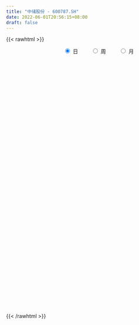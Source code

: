 ```yaml
---
title: "中储股份 - 600787.SH"
date: 2022-06-01T20:56:15+08:00
draft: false
---
```

{{< rawhtml >}}
    <div style="text-align: center">
        <label style="padding: 1rem;"><input style="margin-right: .5rem" type="radio" name="period" value="D" checked onclick="period_change(this)">日</label>
        <label style="padding: 1rem;"><input style="margin-right: .5rem" type="radio" name="period" value="W" onclick="period_change(this)">周</label>
        <label style="padding: 1rem;"><input style="margin-right: .5rem" type="radio" name="period" value="M" onclick="period_change(this)">月</label>
    </div>
    <div id="chart" style="height: 700px;"></div> 
    <script type="text/javascript">
        const D_v = [111175.4,100321.16,128917.94,97380.13,103286.77,117439.37,139601.15,130113.0,102065.83,175359.94,171483.6,89458.28,202732.2,98258.02,72562.19,97117.51,118078.75,108846.0,147973.87,103528.58,78258.87,277693.13,220607.15,141052.07,120311.61,88201.3,82124.39,312062.73,196438.7,263541.23,198368.04,186753.08,244738.13,149856.4,113739.2,129224.49,123938.81,113931.8,132357.9,159090.99,304980.82,177245.84,188503.22,234643.86,197310.69,177304.39,191622.87,222420.13,164570.05,182340.4,248273.72,125676.28,135998.45,127290.72,98722.5,117244.58,89344.75,190259.17,108458.21,171380.18,530494.5,790271.8,359949.79,414402.11,509762.81,788110.54,411765.52,471065.75,361962.49,288094.64,722992.84,466139.99,510188.28,328315.63,380177.75,359497.44,221300.81,195155.24,358283.02,465009.57,371400.7,280572.42,286431.16,276376.94,208524.82,267514.92,379058.09,445738.02,363120.64,491303.34,346288.71,236044.6,238004.03,246425.97,254825.12,139022.58,134673.0,180410.38,298710.05,210067.51,218983.85,389625.09,252046.02,205362.92,660316.1899999999,329432.39,273616.58,241635.32,277654.44,236106.27,257794.0,168243.73,194312.76,170479.58,157278.88,212749.88,157729.87,131888.51,142181.0,301210.69,476797.91,292133.04,309220.49,289441.86,323118.96,290936.15,239163.19,303914.41,286425.64,919567.92,468577.06,351357.72,273215.1,338797.27,212006.45,171109.12,154516.83,129944.07,170178.2,220166.89,163211.56,162127.14,165115.48,162151.15,149804.53,262088.1,278905.34,169467.7,118772.7,149573.54,251073.15,185351.14,145592.46,271943.45,179288.7,120947.33,152259.53,112015.0,197615.19,169927.66,127535.0,204051.0,159518.91,122222.47,104953.0,143263.87,101864.03,212171.62,181289.14,138012.52,89080.93,108576.96,120207.98,186116.71,133878.82,93581.56,95404.2,98270.77,81481.5,84128.59,114105.69,73119.5,67153.09,111203.1,80312.15,224107.09,149524.31,137423.52,119118.19,124309.2,273088.42,231802.66,177047.08,217550.52,236533.19,156331.0,148559.08,107388.91,213896.91,150676.0,180998.64,119013.04,109374.83,77474.0,87806.18,68868.59,99632.28,95411.58,103447.12,122895.74,141688.9,117173.84,134634.54,580510.16,374123.43,178473.09,1899098.6599999999,2129572.1600000001,2054561.9099999999,1630890.1299999999,1022170.0600000001,782970.08,1318223.9299999999,1043380.97,791056.87,764723.6899999999,636692.66,620473.35,989163.29,821084.59,799572.42,602473.78,563245.05,535567.6800000001,702499.86,848528.37,496932.44,415706.6,514019.82,358446.73,345688.76,652059.99,561416.8199999999,468457.63,329481.07,407315.41,696878.29,744634.0600000001,559354.16,526614.34]
const D_histogram = [0.0,-0.0006317949,-0.0022504399,-0.0018832263,-0.0034261017,-0.0048266689,-0.0047900292,-0.0076215852,-0.0076816457,-0.0040949274,-0.0097224207,-0.0120012039,-0.0032401957,-0.0012090345,0.0002718918,-0.0018101399,0.0015247707,-0.0038636659,-0.0125394479,-0.0152554293,-0.01468419,-0.0038740186,0.0127958595,0.0202887949,0.0228479739,0.0252683675,0.0236520582,0.0327339364,0.0247089984,0.0308449497,0.0391850553,0.0452275767,0.047527554,0.0403414307,0.0350312316,0.0254411066,0.0180101886,0.0110239041,0.0052892089,0.007009319,0.0184012232,0.0192616819,0.01470858,0.0197310533,0.0221507578,0.0157418234,0.0085665937,-0.0102195021,-0.0212350874,-0.0350507092,-0.027481032,-0.0227960597,-0.0220273317,-0.0281705594,-0.0325162328,-0.0316042557,-0.0305635432,-0.0358088035,-0.0376174661,-0.0319861718,0.0068039932,0.0285906521,0.0378744095,0.044492187,0.0828140201,0.102433629,0.1084309102,0.1161774598,0.1147768885,0.1055403696,0.1292884979,0.1447295779,0.125744874,0.1241819654,0.0950469969,0.0792971925,0.0642855498,0.0446333981,0.040870081,0.0133463438,0.0138239379,-0.0090476248,-0.0140637447,-0.0299295941,-0.0446759709,-0.0348714701,-0.0222388,-0.0652427475,-0.1362483734,-0.188863307,-0.2344208111,-0.2490198275,-0.2460726756,-0.236188807,-0.2264041819,-0.2064678397,-0.1813812886,-0.1597119499,-0.1288310244,-0.0973307116,-0.0655952877,-0.0288448528,-0.0176153002,-0.0012322594,0.0341174631,0.050706334,0.051998374,0.0594708271,0.0670988957,0.0678899269,0.0782393195,0.0804571428,0.0766404395,0.0684286339,0.0570984005,0.0423628777,0.0363797186,0.0303695122,0.0213973164,0.0301354709,0.0551909661,0.0666984303,0.0817225243,0.0915951574,0.0981508276,0.0803621193,0.074867597,0.0778344025,0.059606437,-0.0004424408,-0.0478170947,-0.0827408181,-0.092524958,-0.0928482529,-0.0857367528,-0.0773335355,-0.0671085933,-0.0574012369,-0.0483963399,-0.0357262408,-0.0321906272,-0.0287487161,-0.0235659126,-0.0213389908,-0.0159274485,-0.0049381679,0.0102586631,0.008765558,0.0032515834,-0.0019482473,0.0028984952,-0.0008965081,0.0015801729,0.0142361573,0.0147074912,0.0176943191,0.0156791401,0.0150659396,0.0159674553,0.0209255971,0.0179079196,0.0017122327,-0.0084963637,-0.0156742046,-0.0211786043,-0.0323172465,-0.0380334629,-0.054642731,-0.0681498528,-0.0673620371,-0.0709039077,-0.062134204,-0.0440514202,-0.0152353158,0.0047924767,0.0195274657,0.0224699688,0.021006589,0.0168105217,0.0187414286,0.017986901,0.0212913427,0.0237272329,0.0216078995,0.0205243501,0.0041456166,-0.0011872148,-0.0018671335,0.0023237313,0.013809757,0.031787363,0.0413317208,0.0386139811,0.020606936,-0.0060861578,-0.0131977954,-0.010185978,-0.0181944128,-0.0511559666,-0.060898913,-0.051610284,-0.0371440937,-0.0271263339,-0.0197219087,-0.0162132028,-0.0172077674,-0.0190190079,-0.0141838856,-0.0156149154,-0.0042702487,0.0004571175,0.0058934429,0.0153047765,0.024764798,0.0234921559,0.0569871404,0.1135789351,0.14504579,0.1447448,0.0967766205,0.0671742859,0.0434620635,0.039263687,0.0136034453,-0.0158982343,-0.064732013,-0.0885137539,-0.0881250007,-0.0724061747,-0.0496522643,-0.0293121191,-0.0229715104,-0.0078166227,0.0063426662,0.0121012803,0.0256667663,0.0305922908,0.0310508777,0.0311675703,0.0220583427,0.0165282054,0.0243426032,0.032397852,0.0196862985,0.0188307194,0.0222172841,0.0318636351,0.0410261377,0.0422916102,0.0435500609]
const D_fast = [0.0,-0.0007897436,-0.0029709986,-0.0030745916,-0.0054739925,-0.0080812268,-0.0092420945,-0.0139790467,-0.0159595187,-0.0133965322,-0.0214546307,-0.0267337149,-0.0187827557,-0.0170538531,-0.0155049538,-0.0180395205,-0.0143234172,-0.0206777703,-0.0324884142,-0.039018253,-0.0421180611,-0.0322763945,-0.0124075514,0.0001575826,0.0084287551,0.0171662406,0.0214629458,0.0387283081,0.0368806198,0.0507278085,0.0688641779,0.0862135934,0.1003954593,0.1032946937,0.1067423025,0.103512454,0.1005840833,0.0963537748,0.0919413818,0.0954138217,0.1114060316,0.1170819108,0.1162059539,0.1261611905,0.1341185846,0.131645106,0.1266115247,0.1052705533,0.0889461962,0.0663678971,0.0670673163,0.0660532737,0.0613151688,0.0481293012,0.0356545696,0.0286654828,0.0220653095,0.0078678483,-0.0033451808,-0.0057104294,0.0347807339,0.0637150558,0.0824674156,0.1002082398,0.1592335779,0.2044615941,0.2375666029,0.2743575174,0.3016511682,0.3187997417,0.3748699945,0.426493469,0.4389449835,0.4684275664,0.463054347,0.4671288407,0.4681885855,0.4596947834,0.4661489865,0.4419618352,0.4458954137,0.4207619449,0.4122298888,0.3888816409,0.3629662713,0.3640529046,0.3711258748,0.3118112403,0.2067435211,0.1069127608,0.0027500539,-0.0741039194,-0.1326749364,-0.1818382695,-0.2286546899,-0.2603353076,-0.2805940787,-0.2988527275,-0.300179558,-0.2930119232,-0.2776753212,-0.2481360995,-0.241310372,-0.225235396,-0.1813563078,-0.1520908534,-0.1377992198,-0.11545906,-0.0910562674,-0.0732927545,-0.0433835321,-0.021051423,-0.0057080164,0.0031873364,0.0061317031,0.0019868997,0.0050986703,0.0066808419,0.0030579753,0.0193299975,0.0581832342,0.086365306,0.121820031,0.1545914535,0.1856848305,0.1879866521,0.2012090291,0.2236344353,0.220308079,0.160148591,0.1008196634,0.0452107354,0.0122953561,-0.0112400021,-0.0255626901,-0.0364928567,-0.0430450629,-0.0476880157,-0.0507822036,-0.0470436648,-0.051555708,-0.0553009759,-0.0560096505,-0.0591174765,-0.0576877962,-0.0479330576,-0.0301715609,-0.0294732764,-0.0341743553,-0.0398612477,-0.0342898815,-0.0383090118,-0.0354372876,-0.0192222639,-0.0150740572,-0.0076636495,-0.0057590435,-0.0026057591,0.0022876205,0.0124771615,0.0139364639,-0.0018311648,-0.0141638521,-0.0252602442,-0.036059295,-0.0552772488,-0.0705018309,-0.1007717817,-0.1313163668,-0.1473690603,-0.1686369078,-0.1754007552,-0.1683308264,-0.1433235509,-0.1220976393,-0.1024807839,-0.0939207885,-0.0901325211,-0.090125958,-0.083509694,-0.0797674963,-0.0711402189,-0.0627725205,-0.0594898791,-0.0554423409,-0.0707846703,-0.0764143054,-0.0775610074,-0.0727892098,-0.0578507449,-0.0319262981,-0.0120490102,-0.0051132545,-0.0179685656,-0.0461831989,-0.0565942854,-0.0561289624,-0.0686860004,-0.1144365459,-0.1394042205,-0.1430181626,-0.1378379956,-0.1346018193,-0.1321278713,-0.1326724662,-0.1379689725,-0.144534965,-0.1432458142,-0.1485805728,-0.1383034683,-0.1334618227,-0.1265521366,-0.1133146088,-0.0976633879,-0.093062991,-0.0453212214,0.0396653071,0.1073936095,0.1432788195,0.1195047951,0.106696032,0.0938493255,0.0994668708,0.0772074903,0.0437312522,-0.0212855298,-0.0671957091,-0.0888382062,-0.0912209237,-0.0808800794,-0.067867964,-0.067270233,-0.0540695009,-0.0383245455,-0.0295406113,-0.0095584337,0.0030151634,0.0112364699,0.019145055,0.0155504131,0.0141523271,0.0280523757,0.0442070876,0.0364171087,0.0402692094,0.0492100951,0.0668223549,0.086241392,0.098079767,0.110225733]
const D_slow = [0.0,-0.0001579487,-0.0007205587,-0.0011913653,-0.0020478907,-0.0032545579,-0.0044520653,-0.0063574615,-0.008277873,-0.0093016048,-0.01173221,-0.014732511,-0.0155425599,-0.0158448185,-0.0157768456,-0.0162293806,-0.0158481879,-0.0168141044,-0.0199489663,-0.0237628237,-0.0274338712,-0.0284023758,-0.0252034109,-0.0201312122,-0.0144192188,-0.0081021269,-0.0021891123,0.0059943717,0.0121716214,0.0198828588,0.0296791226,0.0409860168,0.0528679053,0.062953263,0.0717110709,0.0780713475,0.0825738947,0.0853298707,0.0866521729,0.0884045027,0.0930048085,0.0978202289,0.1014973739,0.1064301372,0.1119678267,0.1159032826,0.118044931,0.1154900555,0.1101812836,0.1014186063,0.0945483483,0.0888493334,0.0833425005,0.0762998606,0.0681708024,0.0602697385,0.0526288527,0.0436766518,0.0342722853,0.0262757423,0.0279767407,0.0351244037,0.0445930061,0.0557160528,0.0764195578,0.1020279651,0.1291356927,0.1581800576,0.1868742797,0.2132593721,0.2455814966,0.2817638911,0.3132001096,0.3442456009,0.3680073501,0.3878316483,0.4039030357,0.4150613852,0.4252789055,0.4286154914,0.4320714759,0.4298095697,0.4262936335,0.418811235,0.4076422423,0.3989243747,0.3933646747,0.3770539879,0.3429918945,0.2957760678,0.237170865,0.1749159081,0.1133977392,0.0543505375,-0.002250508,-0.0538674679,-0.0992127901,-0.1391407776,-0.1713485337,-0.1956812116,-0.2120800335,-0.2192912467,-0.2236950718,-0.2240031366,-0.2154737708,-0.2027971874,-0.1897975938,-0.1749298871,-0.1581551631,-0.1411826814,-0.1216228515,-0.1015085658,-0.082348456,-0.0652412975,-0.0509666974,-0.0403759779,-0.0312810483,-0.0236886703,-0.0183393411,-0.0108054734,0.0029922681,0.0196668757,0.0400975068,0.0629962961,0.087534003,0.1076245328,0.1263414321,0.1458000327,0.160701642,0.1605910318,0.1486367581,0.1279515536,0.1048203141,0.0816082508,0.0601740626,0.0408406788,0.0240635305,0.0097132212,-0.0023858637,-0.011317424,-0.0193650808,-0.0265522598,-0.032443738,-0.0377784857,-0.0417603478,-0.0429948897,-0.040430224,-0.0382388345,-0.0374259386,-0.0379130005,-0.0371883767,-0.0374125037,-0.0370174605,-0.0334584212,-0.0297815484,-0.0253579686,-0.0214381836,-0.0176716987,-0.0136798349,-0.0084484356,-0.0039714557,-0.0035433975,-0.0056674884,-0.0095860396,-0.0148806907,-0.0229600023,-0.032468368,-0.0461290507,-0.0631665139,-0.0800070232,-0.0977330001,-0.1132665511,-0.1242794062,-0.1280882351,-0.126890116,-0.1220082496,-0.1163907574,-0.1111391101,-0.1069364797,-0.1022511225,-0.0977543973,-0.0924315616,-0.0864997534,-0.0810977785,-0.075966691,-0.0749302869,-0.0752270906,-0.0756938739,-0.0751129411,-0.0716605019,-0.0637136611,-0.0533807309,-0.0437272356,-0.0385755016,-0.0400970411,-0.0433964899,-0.0459429844,-0.0504915876,-0.0632805793,-0.0785053075,-0.0914078785,-0.100693902,-0.1074754854,-0.1124059626,-0.1164592633,-0.1207612052,-0.1255159571,-0.1290619285,-0.1329656574,-0.1340332196,-0.1339189402,-0.1324455795,-0.1286193853,-0.1224281858,-0.1165551469,-0.1023083618,-0.073913628,-0.0376521805,-0.0014659805,0.0227281746,0.0395217461,0.050387262,0.0602031837,0.063604045,0.0596294865,0.0434464832,0.0213180448,-0.0007132054,-0.0188147491,-0.0312278152,-0.0385558449,-0.0442987225,-0.0462528782,-0.0446672117,-0.0416418916,-0.0352252,-0.0275771273,-0.0198144079,-0.0120225153,-0.0065079296,-0.0023758783,0.0037097725,0.0118092355,0.0167308102,0.02143849,0.026992811,0.0349587198,0.0452152542,0.0557881568,0.066675672]
const D_data = [['2021-05-21', 5.0342, 5.0244, 4.9653, 5.0638],['2021-05-24', 5.0441, 5.0145, 4.985, 5.0934],['2021-05-25', 5.0244, 4.9948, 4.9554, 5.0539],['2021-05-26', 5.0145, 5.0145, 4.9653, 5.0342],['2021-05-27', 5.0342, 4.985, 4.9751, 5.0441],['2021-05-28', 5.0047, 4.9751, 4.9653, 5.0441],['2021-05-31', 4.985, 4.985, 4.9062, 5.0047],['2021-06-01', 4.985, 4.9357, 4.9062, 4.985],['2021-06-02', 4.9259, 4.9554, 4.8865, 4.9751],['2021-06-03', 4.9554, 5.0047, 4.916, 5.0342],['2021-06-04', 4.9554, 4.8766, 4.8668, 4.9948],['2021-06-07', 4.9062, 4.8865, 4.8569, 4.9259],['2021-06-08', 4.8865, 5.0342, 4.8569, 5.0737],['2021-06-09', 5.0244, 4.9751, 4.9653, 5.0441],['2021-06-10', 4.985, 4.9751, 4.9357, 5.0047],['2021-06-11', 4.9751, 4.9259, 4.916, 4.9948],['2021-06-15', 4.9357, 4.9948, 4.8766, 5.0047],['2021-06-16', 4.9948, 4.8766, 4.8471, 4.9948],['2021-06-17', 4.8668, 4.788, 4.7682, 4.9357],['2021-06-18', 4.7978, 4.8175, 4.7387, 4.8372],['2021-06-21', 4.8569, 4.8372, 4.7781, 4.8766],['2021-06-22', 4.8372, 4.985, 4.8175, 5.1525],['2021-06-23', 5.0145, 5.1328, 4.9554, 5.1623],['2021-06-24', 5.1525, 5.0934, 5.0737, 5.1623],['2021-06-25', 5.1131, 5.0737, 5.0441, 5.1525],['2021-06-28', 5.1131, 5.1032, 5.0737, 5.1426],['2021-06-29', 5.1131, 5.0737, 5.0737, 5.1426],['2021-06-30', 5.5761, 5.251, 5.1722, 5.5761],['2021-07-01', 5.2313, 5.0638, 5.0244, 5.3002],['2021-07-02', 5.0539, 5.2608, 5.0145, 5.3397],['2021-07-05', 5.2116, 5.3594, 5.2017, 5.4185],['2021-07-06', 5.3594, 5.4086, 5.2904, 5.4283],['2021-07-07', 5.3988, 5.4283, 5.3594, 5.5465],['2021-07-08', 5.4185, 5.3397, 5.3199, 5.4874],['2021-07-09', 5.3199, 5.3692, 5.2904, 5.3791],['2021-07-12', 5.4185, 5.3101, 5.2608, 5.4382],['2021-07-13', 5.3101, 5.3199, 5.2411, 5.3791],['2021-07-14', 5.35, 5.31, 5.29, 5.44],['2021-07-15', 5.3, 5.31, 5.21, 5.35],['2021-07-16', 5.32, 5.41, 5.29, 5.48],['2021-07-19', 5.42, 5.59, 5.41, 5.7],['2021-07-20', 5.55, 5.52, 5.45, 5.58],['2021-07-21', 5.54, 5.47, 5.4, 5.6],['2021-07-22', 5.46, 5.62, 5.41, 5.72],['2021-07-23', 5.6, 5.64, 5.57, 5.79],['2021-07-26', 5.64, 5.55, 5.51, 5.68],['2021-07-27', 5.57, 5.53, 5.53, 5.73],['2021-07-28', 5.54, 5.33, 5.27, 5.59],['2021-07-29', 5.39, 5.35, 5.29, 5.42],['2021-07-30', 5.34, 5.24, 5.21, 5.35],['2021-08-02', 5.21, 5.48, 5.14, 5.53],['2021-08-03', 5.49, 5.47, 5.41, 5.53],['2021-08-04', 5.44, 5.43, 5.36, 5.49],['2021-08-05', 5.4, 5.32, 5.29, 5.41],['2021-08-06', 5.34, 5.3, 5.26, 5.34],['2021-08-09', 5.28, 5.34, 5.26, 5.4],['2021-08-10', 5.34, 5.33, 5.3, 5.36],['2021-08-11', 5.3, 5.22, 5.2, 5.35],['2021-08-12', 5.23, 5.22, 5.21, 5.27],['2021-08-13', 5.2, 5.3, 5.2, 5.38],['2021-08-16', 5.3, 5.83, 5.29, 5.83],['2021-08-17', 5.83, 5.8, 5.76, 6.1],['2021-08-18', 5.73, 5.76, 5.67, 5.92],['2021-08-19', 5.74, 5.81, 5.67, 5.95],['2021-08-20', 5.75, 6.39, 5.75, 6.39],['2021-08-23', 6.4, 6.4, 6.33, 6.65],['2021-08-24', 6.39, 6.4, 6.3, 6.48],['2021-08-25', 6.31, 6.57, 6.31, 6.72],['2021-08-26', 6.6, 6.59, 6.51, 6.72],['2021-08-27', 6.55, 6.58, 6.52, 6.66],['2021-08-30', 6.7, 7.16, 6.7, 7.24],['2021-08-31', 7.35, 7.31, 7.08, 7.36],['2021-09-01', 7.45, 7.02, 6.94, 7.46],['2021-09-02', 6.99, 7.33, 6.96, 7.39],['2021-09-03', 7.2, 7.04, 7.02, 7.46],['2021-09-06', 7.06, 7.21, 6.92, 7.3],['2021-09-07', 7.21, 7.25, 7.12, 7.29],['2021-09-08', 7.24, 7.2, 7.14, 7.37],['2021-09-09', 7.23, 7.43, 7.18, 7.64],['2021-09-10', 7.54, 7.13, 7.05, 7.75],['2021-09-13', 7.03, 7.48, 7.01, 7.58],['2021-09-14', 7.5, 7.19, 7.13, 7.55],['2021-09-15', 7.22, 7.39, 7.13, 7.43],['2021-09-16', 7.38, 7.24, 7.21, 7.66],['2021-09-17', 7.31, 7.2, 7.1, 7.4],['2021-09-22', 7.08, 7.52, 7.08, 7.63],['2021-09-23', 7.46, 7.65, 7.31, 7.76],['2021-09-24', 7.8, 6.89, 6.89, 7.8],['2021-09-27', 6.74, 6.2, 6.2, 6.83],['2021-09-28', 6.01, 6.01, 5.95, 6.23],['2021-09-29', 5.94, 5.7, 5.7, 6.02],['2021-09-30', 5.69, 5.76, 5.69, 5.91],['2021-10-08', 5.92, 5.77, 5.73, 5.95],['2021-10-11', 5.8, 5.71, 5.69, 5.83],['2021-10-12', 5.71, 5.58, 5.5, 5.8],['2021-10-13', 5.6, 5.61, 5.52, 5.65],['2021-10-14', 5.61, 5.63, 5.52, 5.67],['2021-10-15', 5.71, 5.56, 5.53, 5.74],['2021-10-18', 5.58, 5.68, 5.56, 5.77],['2021-10-19', 5.68, 5.74, 5.64, 5.77],['2021-10-20', 5.72, 5.82, 5.7, 5.91],['2021-10-21', 5.97, 6.0, 5.82, 6.09],['2021-10-22', 6.03, 5.76, 5.75, 6.03],['2021-10-25', 5.77, 5.86, 5.67, 5.92],['2021-10-26', 6.05, 6.22, 5.96, 6.44],['2021-10-27', 6.22, 6.13, 6.07, 6.32],['2021-10-28', 6.05, 6.0, 5.84, 6.11],['2021-10-29', 5.99, 6.12, 5.88, 6.14],['2021-11-01', 6.12, 6.19, 6.03, 6.29],['2021-11-02', 6.14, 6.16, 6.01, 6.2],['2021-11-03', 6.21, 6.35, 6.11, 6.42],['2021-11-04', 6.34, 6.33, 6.24, 6.36],['2021-11-05', 6.28, 6.3, 6.17, 6.44],['2021-11-08', 6.28, 6.26, 6.22, 6.42],['2021-11-09', 6.25, 6.21, 6.18, 6.34],['2021-11-10', 6.21, 6.13, 6.02, 6.31],['2021-11-11', 6.11, 6.21, 6.09, 6.28],['2021-11-12', 6.19, 6.2, 6.17, 6.32],['2021-11-15', 6.19, 6.14, 6.09, 6.26],['2021-11-16', 6.12, 6.38, 6.11, 6.41],['2021-11-17', 6.44, 6.71, 6.4, 6.8],['2021-11-18', 6.72, 6.69, 6.57, 6.75],['2021-11-19', 6.7, 6.87, 6.7, 6.92],['2021-11-22', 6.85, 6.95, 6.83, 7.14],['2021-11-23', 6.95, 7.04, 6.85, 7.07],['2021-11-24', 7.03, 6.79, 6.69, 7.03],['2021-11-25', 6.83, 6.96, 6.77, 7.01],['2021-11-26', 7.0, 7.14, 6.9, 7.25],['2021-11-29', 7.0, 6.91, 6.85, 7.0],['2021-11-30', 6.93, 6.22, 6.22, 6.93],['2021-12-01', 6.1, 6.09, 5.95, 6.19],['2021-12-02', 6.07, 5.99, 5.94, 6.1],['2021-12-03', 6.04, 6.13, 6.02, 6.21],['2021-12-06', 6.14, 6.16, 6.04, 6.36],['2021-12-07', 6.21, 6.21, 6.14, 6.3],['2021-12-08', 6.18, 6.21, 6.1, 6.23],['2021-12-09', 6.21, 6.23, 6.18, 6.33],['2021-12-10', 6.16, 6.23, 6.15, 6.29],['2021-12-13', 6.3, 6.23, 6.18, 6.34],['2021-12-14', 6.19, 6.3, 6.18, 6.41],['2021-12-15', 6.3, 6.2, 6.18, 6.3],['2021-12-16', 6.22, 6.19, 6.15, 6.23],['2021-12-17', 6.19, 6.21, 6.16, 6.3],['2021-12-20', 6.19, 6.17, 6.14, 6.27],['2021-12-21', 6.17, 6.21, 6.13, 6.22],['2021-12-22', 6.22, 6.31, 6.22, 6.46],['2021-12-23', 6.33, 6.43, 6.24, 6.51],['2021-12-24', 6.4, 6.26, 6.25, 6.42],['2021-12-27', 6.26, 6.19, 6.17, 6.27],['2021-12-28', 6.18, 6.16, 6.13, 6.22],['2021-12-29', 6.16, 6.28, 6.12, 6.36],['2021-12-30', 6.28, 6.17, 6.16, 6.28],['2021-12-31', 6.17, 6.24, 6.15, 6.31],['2022-01-04', 6.26, 6.41, 6.24, 6.46],['2022-01-05', 6.51, 6.3, 6.27, 6.55],['2022-01-06', 6.25, 6.35, 6.24, 6.36],['2022-01-07', 6.37, 6.3, 6.27, 6.44],['2022-01-10', 6.27, 6.32, 6.23, 6.32],['2022-01-11', 6.33, 6.35, 6.33, 6.54],['2022-01-12', 6.34, 6.43, 6.34, 6.49],['2022-01-13', 6.41, 6.35, 6.33, 6.47],['2022-01-14', 6.32, 6.14, 6.13, 6.34],['2022-01-17', 6.19, 6.14, 6.08, 6.22],['2022-01-18', 6.12, 6.12, 6.08, 6.17],['2022-01-19', 6.17, 6.09, 6.06, 6.17],['2022-01-20', 6.1, 5.95, 5.93, 6.13],['2022-01-21', 5.92, 5.94, 5.92, 6.01],['2022-01-24', 5.9, 5.7, 5.64, 5.91],['2022-01-25', 5.72, 5.6, 5.59, 5.89],['2022-01-26', 5.6, 5.68, 5.59, 5.71],['2022-01-27', 5.71, 5.55, 5.54, 5.71],['2022-01-28', 5.7, 5.65, 5.48, 5.7],['2022-02-07', 5.7, 5.78, 5.68, 5.83],['2022-02-08', 5.8, 6.0, 5.78, 6.02],['2022-02-09', 5.98, 6.0, 5.94, 6.04],['2022-02-10', 5.98, 6.02, 5.96, 6.04],['2022-02-11', 5.98, 5.92, 5.91, 6.03],['2022-02-14', 5.91, 5.87, 5.84, 5.95],['2022-02-15', 5.84, 5.82, 5.78, 5.87],['2022-02-16', 5.85, 5.89, 5.84, 5.94],['2022-02-17', 5.92, 5.86, 5.84, 5.96],['2022-02-18', 5.85, 5.92, 5.81, 5.94],['2022-02-21', 5.95, 5.93, 5.88, 5.96],['2022-02-22', 5.89, 5.88, 5.83, 5.98],['2022-02-23', 5.88, 5.89, 5.86, 5.92],['2022-02-24', 5.88, 5.65, 5.57, 5.88],['2022-02-25', 5.69, 5.72, 5.68, 5.82],['2022-02-28', 5.74, 5.75, 5.62, 5.81],['2022-03-01', 5.74, 5.81, 5.73, 5.83],['2022-03-02', 5.85, 5.94, 5.8, 5.97],['2022-03-03', 5.96, 6.11, 5.96, 6.2],['2022-03-04', 6.17, 6.1, 6.05, 6.27],['2022-03-07', 6.08, 5.99, 5.95, 6.12],['2022-03-08', 5.97, 5.76, 5.74, 6.02],['2022-03-09', 5.79, 5.53, 5.33, 5.85],['2022-03-10', 5.66, 5.67, 5.57, 5.77],['2022-03-11', 5.6, 5.77, 5.46, 5.81],['2022-03-14', 5.73, 5.6, 5.6, 5.79],['2022-03-15', 5.57, 5.14, 5.13, 5.57],['2022-03-16', 5.22, 5.26, 5.0, 5.29],['2022-03-17', 5.32, 5.44, 5.28, 5.56],['2022-03-18', 5.41, 5.52, 5.37, 5.56],['2022-03-21', 5.54, 5.49, 5.39, 5.6],['2022-03-22', 5.49, 5.47, 5.43, 5.53],['2022-03-23', 5.46, 5.42, 5.36, 5.5],['2022-03-24', 5.38, 5.34, 5.32, 5.39],['2022-03-25', 5.35, 5.29, 5.27, 5.39],['2022-03-28', 5.29, 5.35, 5.18, 5.4],['2022-03-29', 5.32, 5.25, 5.21, 5.36],['2022-03-30', 5.28, 5.41, 5.27, 5.42],['2022-03-31', 5.43, 5.35, 5.33, 5.49],['2022-04-01', 5.33, 5.37, 5.31, 5.41],['2022-04-06', 5.37, 5.45, 5.35, 5.45],['2022-04-07', 5.8, 5.5, 5.44, 5.84],['2022-04-08', 5.45, 5.39, 5.25, 5.5],['2022-04-11', 5.93, 5.93, 5.93, 5.93],['2022-04-12', 6.48, 6.52, 6.21, 6.52],['2022-04-13', 6.9, 6.54, 6.39, 7.17],['2022-04-14', 6.31, 6.34, 5.89, 6.63],['2022-04-15', 6.14, 5.71, 5.71, 6.22],['2022-04-18', 5.61, 5.8, 5.58, 5.96],['2022-04-19', 5.75, 5.78, 5.71, 5.91],['2022-04-20', 5.79, 5.99, 5.75, 6.18],['2022-04-21', 5.87, 5.67, 5.55, 6.03],['2022-04-22', 5.5, 5.48, 5.38, 5.73],['2022-04-25', 5.3, 5.0, 4.98, 5.37],['2022-04-26', 5.05, 5.06, 5.0, 5.23],['2022-04-27', 4.99, 5.23, 4.88, 5.23],['2022-04-28', 5.51, 5.4, 5.27, 5.61],['2022-04-29', 5.32, 5.54, 5.29, 5.61],['2022-05-05', 5.51, 5.59, 5.46, 5.71],['2022-05-06', 5.36, 5.46, 5.32, 5.55],['2022-05-09', 5.49, 5.61, 5.47, 5.67],['2022-05-10', 5.5, 5.67, 5.45, 5.67],['2022-05-11', 5.67, 5.62, 5.59, 5.76],['2022-05-12', 5.55, 5.78, 5.55, 5.82],['2022-05-13', 5.73, 5.74, 5.64, 5.77],['2022-05-16', 5.72, 5.72, 5.68, 5.78],['2022-05-17', 5.68, 5.74, 5.52, 5.74],['2022-05-18', 5.71, 5.62, 5.6, 5.72],['2022-05-19', 5.52, 5.64, 5.5, 5.64],['2022-05-20', 5.63, 5.83, 5.6, 5.85],['2022-05-23', 5.83, 5.9, 5.77, 6.02],['2022-05-24', 5.91, 5.65, 5.64, 5.92],['2022-05-25', 5.67, 5.78, 5.61, 5.78],['2022-05-26', 5.79, 5.86, 5.73, 5.9],['2022-05-27', 5.85, 6.0, 5.84, 6.04],['2022-05-30', 6.04, 6.08, 5.95, 6.12],['2022-05-31', 6.05, 6.05, 5.98, 6.11],['2022-06-01', 6.02, 6.1, 6.0, 6.15]]
const W_v = [3924582.8700000001,1261502.9099999999,1152747.0700000001,1066528.2999999998,1823828.26,1569037.1099999999,990625.2699999999,1197299.6399999999,723951.2699999999,524568.33,740145.22,1044662.4199999999,1082483.76,787930.8300000001,1207711.1799999999,1774114.5099999998,1486176.7400000002,915786.1699999999,1050630.3999999999,949680.0700000001,1559882.55,795970.1,693273.3600000001,794914.9099999999,1061594.5,1586719.22,1861184.8899999999,2287324.3799999999,871097.12,323028.5,206039.11,543489.9400000001,778215.3099999999,681866.5700000001,995841.88,918800.76,572963.75,607999.98,514544.31,585351.71,367672.1,613450.6899999999,487548.1499999999,714198.26,508557.55,601009.98,761547.37,892577.9600000001,438685.01,876503.52,356049.95,346764.81,509661.7000000001,527946.3099999999,598641.95,505415.83,323030.93,303386.1,181910.82,152804.08,331445.49,323576.3700000001,747173.0800000001,535258.3200000001,455208.39,473845.01,426894.82,657243.98,470176.52,301255.93,327145.91,259836.58,202270.27,268302.09,133379.43,271349.28,180431.42,292445.13,387970.47,292036.14,607792.96,599827.3999999999,865066.63,1262865.48,1086800.76,1447102.1899999999,1938386.3,1293515.1899999999,1143614.46,883686.61,280638.23,733184.02,642376.3699999999,353988.74,402300.58,503855.66,405197.72,514559.89,435123.31,313096.44,249463.42,232304.89,301209.99,376776.7,309869.95,336681.39,307199.56,333317.57,561826.25,335600.8,457935.2999999999,414897.54,52251.07,280454.42,429348.35,439246.36,463269.97,394173.01,335204.14,253803.02,280835.98,223626.55,225404.94,407227.74,300780.02,358175.84,670045.04,398104.16,392962.8200000001,969024.0699999999,663618.52,866194.8999999999,878431.29,859912.45,962701.4999999999,652386.64,1029211.6800000001,630100.8500000001,543870.6,435483.17,622228.37,796743.37,972611.12,544588.87,401224.6099999999,349430.74,563211.17,437618.83,593836.98,242632.81,1062180.99,2646886.4500000002,1054695.24,1025769.65,622948.12,692585.8200000001,806756.75,845410.1,847511.15,755548.8400000001,802407.5600000001,602040.52,369429.17,216378.64,57083.57,316446.66,242735.39,290258.18,284577.95,388947.15,549063.61,397037.65,373587.11,252002.75,354164.64,459204.8700000001,357874.82,1017170.46,659067.2200000001,789787.58,484914.91,398235.66,179945.73,198945.53,757575.6499999999,541927.11,949562.98,887630.34,691071.09,698160.1900000001,472662.52,2483320.5499999998,1147255.4299999999,891255.8200000001,335236.81,946835.62,606859.64,547345.37,718623.52,560128.2,478427.2,837922.83,942368.35,893454.85,658543.99,1102684.4299999999,938257.84,735961.67,676686.89,2604881.0100000002,2320998.9399999999,2407814.4900000002,1599246.0800000001,1423306.04,1092311.03,1436757.29,238004.03,955357.0499999999,1369432.52,1710363.4000000001,1134111.2,830126.72,1521543.1299999999,1446574.5700000001,2299143.4399999999,1006373.74,880799.27,1022416.8200000001,850362.99,724439.01,811143.85,631822.28,729131.1699999999,629189.27,451106.05,632299.74,885741.99,936020.87,771973.5,443155.88,580617.1799999999,1089268.1300000001,7892595.9500000002,4957801.9100000001,3832137.5800000001,1402046.2000000002,3146773.3999999999,2285921.8999999999,2463549.2199999997,1830602.5600000001]
const W_histogram = [0.0,-0.0174222222,-0.0329859323,-0.0122746745,0.0301152884,0.0414911419,0.0613592668,0.0673211776,0.0715740194,0.0681409733,0.0798327131,0.100828552,0.1288144636,0.1326622089,0.135190852,0.2011631356,0.1866314317,0.1705047448,0.1861970635,0.1714271739,0.1510111831,0.1215665397,0.0765229923,0.066825724,0.0491531582,0.044712066,0.0549237106,-0.1080363573,-0.2394561473,-0.3032244553,-0.3099815881,-0.2787000455,-0.2252066276,-0.2055011898,-0.2504681587,-0.2415789529,-0.1944967551,-0.1578499328,-0.1206003874,-0.1288254638,-0.1312283607,-0.1289315554,-0.1204076889,-0.081400858,-0.0630995337,-0.0436582557,-0.0926814878,-0.1229576532,-0.1364827011,-0.2030080541,-0.214863533,-0.2163966075,-0.174554825,-0.1336341149,-0.0995155405,-0.0743555965,-0.0678558153,-0.0475640886,-0.0158179132,0.0089457648,0.0317796488,0.0458676584,-0.047220189,-0.1147981105,-0.1206162146,-0.103430826,-0.0843944349,-0.0217861163,0.0022692104,0.0115388631,0.0229309061,0.0375054208,0.0262940904,0.0176109858,0.0197024967,0.0377803598,0.0529487656,0.0703874327,0.0806631256,0.1045082273,0.1472785524,0.1861802517,0.1945069278,0.1946919473,0.2206422021,0.2470937485,0.3088728752,0.2998966556,0.2776874699,0.2101268498,0.1460172222,0.0708186536,0.0162479816,-0.0332210401,-0.0555211448,-0.0870595953,-0.1006345158,-0.0762013941,-0.0560922584,-0.0364797927,-0.038864344,-0.0384789138,-0.0243495317,-0.0249142567,-0.0528416631,-0.0661556574,-0.0487144018,-0.0329213302,-0.0157679623,0.0045209545,0.0087257911,-0.0074549199,-0.019197601,-0.0092665783,0.00243475,0.0064516766,0.0198815912,0.0227501432,0.0087391473,0.003089264,-0.0020533509,0.0028221134,0.006796869,0.0219362714,0.0312767802,0.0458539744,0.0603367163,0.0562498532,0.0374701279,0.0091230553,-0.0111769766,-0.0102571476,-0.028130338,-0.0127665291,-0.0125612986,-0.0306333743,-0.0358889669,-0.0346367523,-0.0311748903,-0.0352453243,-0.0317964788,-0.0061357247,0.0044508716,0.0062749927,-0.0000109956,-0.0028756535,0.0072439133,0.0117508713,0.0181375368,0.0184147748,0.0330325626,0.07717607,0.0813804234,0.0871789696,0.092848644,0.0866074559,0.0918950489,0.0938643629,0.0928048785,0.0702011063,0.0376331323,0.0249600296,-0.0004118515,-0.0223480607,-0.0289897044,-0.0331740192,-0.0380375848,-0.049903075,-0.0452997786,-0.0361728577,-0.0164315768,-0.0073849259,-0.0023526597,-0.0088954254,-0.011015068,-0.0077117461,-0.0099654598,-0.0011066583,0.0023150969,-0.0047670869,-0.016799985,-0.0293778171,-0.0296306096,-0.0164105115,0.0014459241,0.0200181408,0.0355053675,0.0525632294,0.0570194516,0.0620141047,0.0587680225,0.1057229423,0.1041125959,0.0869897188,0.0803395267,0.0590399973,0.0314295423,0.0081507259,-0.0143511956,-0.0257216266,-0.0395244189,-0.0307701987,-0.0126762597,0.0053295614,0.0180100359,0.0387212084,0.0230867712,0.0147946989,0.0076765829,0.0712111805,0.1181007395,0.1690610762,0.1959036127,0.2044995917,0.1764915584,0.0742763225,0.0034905872,-0.0579328827,-0.0839710633,-0.0760632523,-0.058607108,-0.0538167016,-0.0079537951,0.0357394122,-0.0059858431,-0.0282111794,-0.0446430759,-0.0520133825,-0.0576663837,-0.0567098252,-0.0655713,-0.0825252508,-0.1092181529,-0.1046291328,-0.0976660723,-0.1021209564,-0.0762518552,-0.0778691165,-0.0913466252,-0.1100668432,-0.1110574047,-0.1044593716,-0.0740674511,-0.0652860781,-0.0518541888,-0.0450278547,-0.0196226158,0.004015104,0.0304021105,0.0525925371]
const W_fast = [0.0,-0.0217777778,-0.0455879709,-0.0279453818,0.0219734032,0.0437220422,0.0789299839,0.1017221891,0.1238685357,0.1374707329,0.169120651,0.2153236279,0.2755131554,0.3125264529,0.348852809,0.4651158766,0.4972420306,0.5237415298,0.5859831144,0.6140700183,0.6314068232,0.6323538148,0.6064410155,0.6134501782,0.608065902,0.6148028263,0.6387453986,0.4487762412,0.2574924144,0.1179179926,0.0336654628,-0.004728006,-0.007536245,-0.0392061046,-0.1467901132,-0.1982956456,-0.1998376366,-0.2026532975,-0.195553849,-0.2359852913,-0.2711952784,-0.301131362,-0.3227094177,-0.3040528013,-0.3015263605,-0.2929996463,-0.3651932504,-0.4262088291,-0.4738545522,-0.5911319187,-0.6567032809,-0.7123355073,-0.7141324311,-0.7066202496,-0.6973805604,-0.6908095155,-0.7012736881,-0.6928729836,-0.6650812865,-0.6380811673,-0.6073023712,-0.5817474469,-0.6866403415,-0.7829177907,-0.8188899485,-0.8275622664,-0.8296244839,-0.7724626944,-0.7478400651,-0.7356856967,-0.7185609272,-0.6946100573,-0.6992478651,-0.7035282232,-0.6965110881,-0.6689881352,-0.640582538,-0.6055470127,-0.5751055383,-0.5251333799,-0.4455434167,-0.3600966544,-0.3031432463,-0.25428524,-0.1731744347,-0.0849494511,0.0540478944,0.1200458387,0.1672585205,0.1522296128,0.1246242908,0.0671303855,0.0166217089,-0.0411525728,-0.0773329637,-0.1306363131,-0.1693698624,-0.1639870893,-0.1579010181,-0.1474085006,-0.1595091379,-0.1687434362,-0.160701437,-0.1674947261,-0.2086325484,-0.238485457,-0.2332228018,-0.2256600628,-0.2124486854,-0.1910295301,-0.1846432456,-0.2026876866,-0.2192297679,-0.2116153898,-0.199305374,-0.1936755283,-0.1752752159,-0.1667191281,-0.1785453371,-0.1834229045,-0.1890788572,-0.1834978644,-0.1778238917,-0.1572004213,-0.1400407175,-0.1140000298,-0.0844331088,-0.0744575085,-0.0838697019,-0.1099360107,-0.1330302867,-0.1346747447,-0.1595805195,-0.1474083429,-0.150343437,-0.1760738563,-0.1903016906,-0.1977086641,-0.2020405246,-0.2149222897,-0.2194225639,-0.195295741,-0.1835964268,-0.1802035576,-0.1864922947,-0.190075866,-0.1781453208,-0.170700645,-0.1597795954,-0.1548986637,-0.1320227352,-0.0685852103,-0.044035751,-0.0164424624,0.012439373,0.0278500489,0.056111404,0.0815468088,0.103688544,0.0986350483,0.0754753574,0.0690422622,0.0435674182,0.0160441938,0.002155124,-0.0103226956,-0.0246956574,-0.0490369163,-0.0557585646,-0.0556748581,-0.0400414714,-0.032841052,-0.0283969507,-0.0371635727,-0.0420369823,-0.0406615969,-0.0454066756,-0.0368245387,-0.0328240093,-0.0410979648,-0.0573308591,-0.0772531454,-0.0849135903,-0.0757961202,-0.0575782035,-0.0340014516,-0.009637883,0.0205607862,0.0392718713,0.0597700506,0.071215974,0.1446016293,0.1690194319,0.1736439846,0.1870786742,0.1805391441,0.1607860747,0.1395449397,0.1134552193,0.0956543817,0.0719704846,0.0730321552,0.0879570292,0.1072952407,0.1244782242,0.1548696987,0.1450069543,0.1404135567,0.1352145865,0.2165519792,0.292966723,0.3861923289,0.4620107685,0.5217316454,0.5378465018,0.4542003465,0.3842872579,0.3083805673,0.261349621,0.2502416189,0.2530459862,0.2443822172,0.288256675,0.3408847353,0.2976630192,0.2683848881,0.2407922226,0.2204185704,0.2003489732,0.1871280754,0.1618737757,0.1242885121,0.0702910718,0.0487228087,0.0312693511,0.0012842279,0.0080903653,-0.0129941751,-0.0493083401,-0.0955452689,-0.1243001816,-0.1438169914,-0.1319419337,-0.1394820801,-0.1390137381,-0.1434443677,-0.1229447827,-0.098303287,-0.0643157528,-0.0289771919]
const W_slow = [0.0,-0.0043555556,-0.0126020386,-0.0156707072,-0.0081418851,0.0022309003,0.017570717,0.0344010114,0.0522945163,0.0693297596,0.0892879379,0.1144950759,0.1466986918,0.179864244,0.213661957,0.2639527409,0.3106105989,0.3532367851,0.3997860509,0.4426428444,0.4803956402,0.5107872751,0.5299180232,0.5466244542,0.5589127437,0.5700907602,0.5838216879,0.5568125986,0.4969485617,0.4211424479,0.3436470509,0.2739720395,0.2176703826,0.1662950852,0.1036780455,0.0432833073,-0.0053408815,-0.0448033647,-0.0749534616,-0.1071598275,-0.1399669177,-0.1721998066,-0.2023017288,-0.2226519433,-0.2384268267,-0.2493413906,-0.2725117626,-0.3032511759,-0.3373718512,-0.3881238647,-0.4418397479,-0.4959388998,-0.5395776061,-0.5729861348,-0.5978650199,-0.616453919,-0.6334178729,-0.645308895,-0.6492633733,-0.6470269321,-0.6390820199,-0.6276151053,-0.6394201526,-0.6681196802,-0.6982737339,-0.7241314404,-0.7452300491,-0.7506765781,-0.7501092755,-0.7472245598,-0.7414918333,-0.7321154781,-0.7255419555,-0.721139209,-0.7162135848,-0.7067684949,-0.6935313035,-0.6759344453,-0.6557686639,-0.6296416071,-0.592821969,-0.5462769061,-0.4976501741,-0.4489771873,-0.3938166368,-0.3320431997,-0.2548249809,-0.1798508169,-0.1104289495,-0.057897237,-0.0213929315,-0.0036882681,0.0003737273,-0.0079315327,-0.0218118189,-0.0435767177,-0.0687353467,-0.0877856952,-0.1018087598,-0.1109287079,-0.1206447939,-0.1302645224,-0.1363519053,-0.1425804695,-0.1557908853,-0.1723297996,-0.1845084,-0.1927387326,-0.1966807232,-0.1955504846,-0.1933690368,-0.1952327667,-0.200032167,-0.2023488115,-0.201740124,-0.2001272049,-0.1951568071,-0.1894692713,-0.1872844845,-0.1865121685,-0.1870255062,-0.1863199779,-0.1846207606,-0.1791366928,-0.1713174977,-0.1598540041,-0.1447698251,-0.1307073618,-0.1213398298,-0.119059066,-0.1218533101,-0.124417597,-0.1314501815,-0.1346418138,-0.1377821384,-0.145440482,-0.1544127237,-0.1630719118,-0.1708656344,-0.1796769654,-0.1876260851,-0.1891600163,-0.1880472984,-0.1864785502,-0.1864812991,-0.1872002125,-0.1853892342,-0.1824515163,-0.1779171321,-0.1733134385,-0.1650552978,-0.1457612803,-0.1254161745,-0.103621432,-0.080409271,-0.0587574071,-0.0357836448,-0.0123175541,0.0108836655,0.0284339421,0.0378422251,0.0440822326,0.0439792697,0.0383922545,0.0311448284,0.0228513236,0.0133419274,0.0008661587,-0.010458786,-0.0195020004,-0.0236098946,-0.0254561261,-0.026044291,-0.0282681473,-0.0310219143,-0.0329498509,-0.0354412158,-0.0357178804,-0.0351391062,-0.0363308779,-0.0405308741,-0.0478753284,-0.0552829808,-0.0593856087,-0.0590241276,-0.0540195924,-0.0451432506,-0.0320024432,-0.0177475803,-0.0022440541,0.0124479515,0.0388786871,0.064906836,0.0866542657,0.1067391474,0.1214991468,0.1293565323,0.1313942138,0.1278064149,0.1213760083,0.1114949035,0.1038023538,0.1006332889,0.1019656793,0.1064681883,0.1161484904,0.1219201831,0.1256188579,0.1275380036,0.1453407987,0.1748659836,0.2171312526,0.2661071558,0.3172320537,0.3613549434,0.379924024,0.3807966708,0.3663134501,0.3453206843,0.3263048712,0.3116530942,0.2981989188,0.29621047,0.3051453231,0.3036488623,0.2965960675,0.2854352985,0.2724319529,0.2580153569,0.2438379006,0.2274450756,0.2068137629,0.1795092247,0.1533519415,0.1289354234,0.1034051843,0.0843422205,0.0648749414,0.0420382851,0.0145215743,-0.0132427769,-0.0393576198,-0.0578744826,-0.0741960021,-0.0871595493,-0.098416513,-0.1033221669,-0.1023183909,-0.0947178633,-0.081569729]
const W_data = [['2017-07-21', 8.6775, 8.5215, 8.0438, 9.0675],['2017-07-28', 8.4435, 8.2485, 8.0828, 8.5508],['2017-08-04', 8.268, 8.1608, 8.0925, 8.6873],['2017-08-11', 8.1218, 8.6093, 8.1023, 8.9603],['2017-08-18', 8.6678, 9.0578, 8.4825, 9.2235],['2017-08-25', 9.0968, 8.8433, 8.6775, 9.3113],['2017-09-01', 8.853, 9.0773, 8.6775, 9.126],['2017-09-08', 9.087, 9.0285, 8.9505, 9.4185],['2017-09-15', 8.9993, 9.0968, 8.9408, 9.2235],['2017-09-22', 9.0968, 9.0675, 8.9895, 9.3113],['2017-09-29', 9.1163, 9.3503, 8.8335, 9.4088],['2017-10-13', 9.3795, 9.6428, 9.321, 9.8475],['2017-10-20', 9.6525, 9.9743, 9.4088, 9.9743],['2017-10-27', 9.9938, 9.8865, 9.7695, 10.101],['2017-11-03', 9.8865, 10.023, 9.555, 10.4813],['2017-11-10', 10.0523, 11.1735, 9.8183, 11.388],['2017-11-17', 11.1735, 10.5008, 10.452, 11.427],['2017-11-24', 10.3838, 10.5885, 9.984, 10.8713],['2017-12-01', 10.53, 11.1833, 10.0913, 11.2905],['2017-12-08', 11.193, 11.0078, 10.257, 11.193],['2017-12-15', 10.998, 11.037, 10.8713, 11.5733],['2017-12-22', 10.9688, 10.9688, 10.7348, 11.193],['2017-12-29', 10.92, 10.725, 10.4228, 11.076],['2018-01-05', 10.725, 11.154, 10.6958, 11.31],['2018-01-12', 11.115, 11.1053, 10.8128, 11.31],['2018-01-19', 11.0955, 11.3295, 10.7738, 11.8853],['2018-01-26', 11.2808, 11.6513, 11.115, 12.2558],['2018-02-02', 11.5733, 9.126, 8.7555, 11.778],['2018-02-09', 8.97, 8.658, 8.4825, 9.2333],['2018-02-14', 8.736, 8.8238, 8.5995, 9.0383],['2018-02-23', 8.9115, 9.1553, 8.736, 9.321],['2018-03-02', 9.1845, 9.5063, 9.1845, 9.6038],['2018-03-09', 9.5258, 9.8475, 9.4185, 9.9255],['2018-03-16', 10.0328, 9.477, 9.4575, 10.0523],['2018-03-23', 9.477, 8.4338, 8.1023, 9.5063],['2018-03-30', 8.3558, 8.8238, 8.1705, 8.8823],['2018-04-04', 8.9018, 9.282, 8.775, 9.4575],['2018-04-13', 9.2625, 9.2333, 8.9993, 9.4478],['2018-04-20', 9.2138, 9.321, 9.0383, 9.5063],['2018-04-27', 9.282, 8.7165, 8.5898, 9.3698],['2018-05-04', 8.697, 8.6385, 8.3948, 8.9115],['2018-05-11', 8.5995, 8.5703, 8.4435, 8.8238],['2018-05-18', 8.5313, 8.5508, 8.2388, 8.6385],['2018-05-25', 8.58, 8.9505, 8.541, 8.9895],['2018-06-01', 8.8823, 8.7555, 8.58, 8.9895],['2018-06-08', 8.8433, 8.7945, 8.5605, 9.0578],['2018-06-15', 8.853, 7.7639, 7.7639, 9.0383],['2018-06-22', 7.44, 7.6559, 7.2535, 7.9994],['2018-06-29', 7.6755, 7.597, 7.2338, 7.705],['2018-07-06', 7.6068, 6.5271, 6.429, 7.6068],['2018-07-13', 6.5762, 6.7725, 6.4977, 6.8314],['2018-07-20', 6.7529, 6.6253, 6.4879, 6.8118],['2018-07-27', 6.6155, 7.0474, 6.5664, 7.1259],['2018-08-03', 7.0277, 7.0572, 6.5959, 7.2044],['2018-08-10', 7.0768, 6.9983, 6.6842, 7.2731],['2018-08-17', 6.851, 6.8903, 6.7333, 7.2633],['2018-08-24', 6.8707, 6.5959, 6.5271, 6.9394],['2018-08-31', 6.5959, 6.7038, 6.5959, 6.9688],['2018-09-07', 6.7725, 6.8707, 6.6253, 6.9296],['2018-09-14', 6.8609, 6.8412, 6.6842, 6.9099],['2018-09-21', 6.8412, 6.8707, 6.7529, 6.8903],['2018-09-28', 6.8314, 6.802, 6.7431, 6.9885],['2018-10-12', 6.7235, 5.153, 4.9273, 6.7725],['2018-10-19', 5.1432, 4.8782, 4.6524, 5.2021],['2018-10-26', 4.996, 5.261, 4.9174, 5.3199],['2018-11-02', 5.261, 5.3886, 5.0941, 5.5162],['2018-11-09', 5.4573, 5.3297, 5.2413, 5.6438],['2018-11-16', 5.3297, 5.948, 5.3297, 5.9579],['2018-11-23', 5.9284, 5.5849, 5.4769, 5.9284],['2018-11-30', 5.5947, 5.3886, 5.2904, 5.6438],['2018-12-07', 5.5162, 5.3788, 5.2904, 5.6045],['2018-12-14', 5.3002, 5.4082, 5.2904, 5.6732],['2018-12-21', 5.4082, 5.0156, 4.9665, 5.4278],['2018-12-28', 5.0156, 4.9076, 4.8586, 5.1628],['2019-01-04', 4.9076, 4.9371, 4.78, 4.996],['2019-01-11', 4.9371, 5.1137, 4.9371, 5.1628],['2019-01-18', 5.1137, 5.1039, 5.0254, 5.1628],['2019-01-25', 5.1039, 5.1726, 5.0058, 5.261],['2019-02-01', 5.2315, 5.1236, 4.8291, 5.2413],['2019-02-15', 5.1236, 5.3689, 5.1137, 5.3984],['2019-02-22', 5.3591, 5.8008, 5.3591, 5.8892],['2019-03-01', 5.8204, 6.0266, 5.8204, 6.1444],['2019-03-08', 6.0658, 5.8499, 5.8106, 6.3014],['2019-03-15', 5.8499, 5.8597, 5.6536, 6.4192],['2019-03-22', 5.8204, 6.3603, 5.7125, 6.3799],['2019-03-29', 6.2425, 6.6449, 6.1247, 6.7038],['2019-04-04', 6.6646, 7.5087, 6.586, 7.9405],['2019-04-12', 7.5479, 6.9786, 6.8118, 7.5479],['2019-04-19', 7.0572, 6.9394, 6.7431, 7.2338],['2019-04-26', 6.959, 6.3112, 6.2523, 6.9983],['2019-04-30', 6.3799, 6.1345, 6.1149, 6.3799],['2019-05-10', 5.8892, 5.7027, 5.418, 5.9579],['2019-05-17', 5.6143, 5.6438, 5.5456, 5.9186],['2019-05-24', 5.634, 5.418, 5.3788, 5.7125],['2019-05-31', 5.4278, 5.526, 5.3984, 5.7125],['2019-06-06', 5.5947, 5.2021, 5.1628, 5.8106],['2019-06-14', 5.2119, 5.2214, 5.1236, 5.3984],['2019-06-21', 5.2116, 5.6451, 5.2017, 5.714],['2019-06-28', 5.6451, 5.6451, 5.517, 5.7534],['2019-07-05', 5.7042, 5.6943, 5.6155, 5.7928],['2019-07-12', 5.6845, 5.4185, 5.3298, 5.6943],['2019-07-19', 5.4086, 5.3988, 5.2707, 5.4776],['2019-07-26', 5.4283, 5.5662, 5.3199, 5.6056],['2019-08-02', 5.5662, 5.3791, 5.3101, 5.8322],['2019-08-09', 5.3495, 4.9062, 4.8963, 5.3889],['2019-08-16', 4.9456, 4.9062, 4.7781, 4.9948],['2019-08-23', 4.9456, 5.2313, 4.9259, 5.2411],['2019-08-30', 5.1328, 5.2411, 5.0835, 5.3692],['2019-09-06', 5.2904, 5.3002, 5.0539, 5.3495],['2019-09-12', 5.3791, 5.4086, 5.3101, 5.4086],['2019-09-20', 5.4086, 5.251, 5.1722, 5.448],['2019-09-27', 5.251, 4.9357, 4.916, 5.251],['2019-09-30', 4.9357, 4.8766, 4.8569, 4.9554],['2019-10-11', 4.8668, 5.1032, 4.8175, 5.1032],['2019-10-18', 5.182, 5.1525, 5.0934, 5.3199],['2019-10-25', 5.1722, 5.0737, 4.985, 5.3889],['2019-11-01', 5.0934, 5.2214, 5.0441, 5.2805],['2019-11-08', 5.2214, 5.1229, 5.1131, 5.3002],['2019-11-15', 5.0835, 4.8668, 4.8569, 5.1032],['2019-11-22', 4.8766, 4.8963, 4.8077, 5.0244],['2019-11-29', 4.916, 4.8471, 4.7978, 4.9357],['2019-12-06', 4.8372, 4.9456, 4.8175, 4.9554],['2019-12-13', 4.9554, 4.9357, 4.8569, 4.9751],['2019-12-20', 4.9554, 5.1131, 4.9259, 5.1919],['2019-12-27', 5.1032, 5.1032, 4.985, 5.1623],['2020-01-03', 5.0934, 5.2411, 5.0441, 5.2608],['2020-01-10', 5.2116, 5.3397, 5.1426, 5.4874],['2020-01-17', 5.3495, 5.1623, 5.1525, 5.3791],['2020-01-23', 5.1525, 4.9357, 4.9062, 5.3101],['2020-02-07', 4.4431, 4.6894, 4.1377, 4.8569],['2020-02-14', 4.6599, 4.6402, 4.5909, 4.788],['2020-02-21', 4.7288, 4.8274, 4.7091, 4.9357],['2020-02-28', 4.7781, 4.5121, 4.4825, 4.8175],['2020-03-06', 4.4924, 4.8865, 4.4924, 5.0047],['2020-03-13', 4.8963, 4.7091, 4.5614, 5.0638],['2020-03-20', 4.7485, 4.3939, 4.256, 4.7682],['2020-03-27', 4.3249, 4.4431, 4.1673, 4.7387],['2020-04-03', 4.384, 4.4628, 4.2954, 4.5417],['2020-04-10', 4.5023, 4.453, 4.4333, 4.6599],['2020-04-17', 4.4234, 4.3052, 4.2855, 4.4727],['2020-04-24', 4.3151, 4.3446, 4.2855, 4.5515],['2020-04-30', 4.3545, 4.6599, 4.2067, 4.7387],['2020-05-08', 4.7387, 4.5417, 4.4924, 4.7584],['2020-05-15', 4.5318, 4.4431, 4.4037, 4.5712],['2020-05-22', 4.4628, 4.3052, 4.2954, 4.5515],['2020-05-29', 4.3348, 4.2954, 4.256, 4.384],['2020-06-05', 4.3151, 4.453, 4.2954, 4.5318],['2020-06-12', 4.4628, 4.4037, 4.3052, 4.5121],['2020-06-19', 4.384, 4.4431, 4.3742, 4.5318],['2020-06-24', 4.4333, 4.3742, 4.3643, 4.4431],['2020-07-03', 4.3545, 4.5909, 4.2855, 4.7485],['2020-07-10', 4.6205, 5.1426, 4.6106, 5.3397],['2020-07-17', 5.1426, 4.8175, 4.7781, 5.251],['2020-07-24', 4.8766, 4.916, 4.8471, 5.2805],['2020-07-31', 4.916, 5.0047, 4.8077, 5.1131],['2020-08-07', 5.0342, 4.916, 4.8471, 5.1525],['2020-08-14', 4.9062, 5.1229, 4.8865, 5.1426],['2020-08-21', 5.1229, 5.1722, 5.0934, 5.2707],['2020-08-28', 5.1722, 5.2116, 5.1032, 5.3791],['2020-09-04', 5.1623, 4.9456, 4.8865, 5.2313],['2020-09-11', 4.9259, 4.719, 4.5909, 5.1032],['2020-09-18', 4.8766, 4.8766, 4.6796, 4.9948],['2020-09-25', 4.8668, 4.6303, 4.6008, 4.916],['2020-09-30', 4.6205, 4.5417, 4.4431, 4.6894],['2020-10-09', 4.5909, 4.6402, 4.5811, 4.6796],['2020-10-16', 4.6796, 4.6205, 4.5909, 4.7584],['2020-10-23', 4.6303, 4.5614, 4.5318, 4.6796],['2020-10-30', 4.5417, 4.3939, 4.3348, 4.5712],['2020-11-06', 4.384, 4.5417, 4.3742, 4.5712],['2020-11-13', 4.5614, 4.6008, 4.5023, 4.6697],['2020-11-20', 4.6106, 4.788, 4.6106, 4.8372],['2020-11-27', 4.8077, 4.719, 4.6402, 4.9062],['2020-12-04', 4.719, 4.6993, 4.6697, 4.8175],['2020-12-11', 4.7091, 4.5417, 4.5121, 4.719],['2020-12-18', 4.5614, 4.5614, 4.4234, 4.6894],['2020-12-25', 4.5417, 4.6205, 4.5121, 4.7682],['2020-12-31', 4.65, 4.5417, 4.4727, 4.65],['2021-01-08', 4.5515, 4.6894, 4.4628, 4.9751],['2021-01-15', 4.6894, 4.65, 4.4825, 4.7288],['2021-01-22', 4.6303, 4.5023, 4.4825, 4.7781],['2021-01-29', 4.4825, 4.3742, 4.3446, 4.5121],['2021-02-05', 4.4628, 4.2757, 4.2166, 4.5023],['2021-02-10', 4.2658, 4.3643, 4.2658, 4.4136],['2021-02-19', 4.4136, 4.5417, 4.3939, 4.5515],['2021-02-26', 4.5417, 4.6697, 4.5417, 4.7781],['2021-03-05', 4.6894, 4.7781, 4.6796, 4.8372],['2021-03-12', 4.7682, 4.8471, 4.65, 5.0244],['2021-03-19', 4.8175, 4.985, 4.7682, 5.2017],['2021-03-26', 5.0342, 4.9259, 4.8274, 5.1328],['2021-04-02', 4.9259, 5.0047, 4.8766, 5.2116],['2021-04-09', 4.9948, 4.9554, 4.9259, 5.1328],['2021-04-16', 4.9948, 5.7731, 4.9653, 5.9406],['2021-04-23', 5.8125, 5.3791, 5.3002, 5.8913],['2021-04-30', 5.3397, 5.2214, 5.0934, 5.5071],['2021-05-07', 5.2214, 5.3692, 5.1919, 5.4579],['2021-05-14', 5.3397, 5.182, 5.1525, 5.5958],['2021-05-21', 5.1919, 5.0244, 4.9653, 5.2116],['2021-05-28', 5.0441, 4.9751, 4.9554, 5.0934],['2021-06-04', 4.985, 4.8766, 4.8668, 5.0342],['2021-06-11', 4.9062, 4.9259, 4.8569, 5.0737],['2021-06-18', 4.9357, 4.8175, 4.7387, 5.0047],['2021-06-25', 4.8569, 5.0737, 4.7781, 5.1623],['2021-07-02', 5.1131, 5.2608, 5.0145, 5.5761],['2021-07-09', 5.2116, 5.3692, 5.2017, 5.5465],['2021-07-16', 5.4185, 5.41, 5.21, 5.48],['2021-07-23', 5.42, 5.64, 5.4, 5.79],['2021-07-30', 5.64, 5.24, 5.21, 5.73],['2021-08-06', 5.21, 5.3, 5.14, 5.53],['2021-08-13', 5.28, 5.3, 5.2, 5.4],['2021-08-20', 5.3, 6.39, 5.29, 6.39],['2021-08-27', 6.4, 6.58, 6.3, 6.72],['2021-09-03', 6.7, 7.04, 6.7, 7.46],['2021-09-10', 7.06, 7.13, 6.92, 7.75],['2021-09-17', 7.03, 7.2, 7.01, 7.66],['2021-09-24', 7.08, 6.89, 6.89, 7.8],['2021-09-30', 6.74, 5.76, 5.69, 6.83],['2021-10-08', 5.92, 5.77, 5.73, 5.95],['2021-10-15', 5.8, 5.56, 5.5, 5.83],['2021-10-22', 5.58, 5.76, 5.56, 6.09],['2021-10-29', 5.77, 6.12, 5.67, 6.44],['2021-11-05', 6.12, 6.3, 6.01, 6.44],['2021-11-12', 6.28, 6.2, 6.02, 6.42],['2021-11-19', 6.19, 6.87, 6.09, 6.92],['2021-11-26', 6.85, 7.14, 6.69, 7.25],['2021-12-03', 7.0, 6.13, 5.94, 7.0],['2021-12-10', 6.14, 6.23, 6.04, 6.36],['2021-12-17', 6.3, 6.21, 6.15, 6.41],['2021-12-24', 6.19, 6.26, 6.13, 6.51],['2021-12-31', 6.26, 6.24, 6.12, 6.36],['2022-01-07', 6.26, 6.3, 6.24, 6.55],['2022-01-14', 6.27, 6.14, 6.13, 6.54],['2022-01-21', 6.19, 5.94, 5.92, 6.22],['2022-01-28', 5.9, 5.65, 5.48, 5.91],['2022-02-11', 5.7, 5.92, 5.68, 6.04],['2022-02-18', 5.91, 5.92, 5.78, 5.96],['2022-02-25', 5.95, 5.72, 5.57, 5.98],['2022-03-04', 5.74, 6.1, 5.62, 6.27],['2022-03-11', 6.08, 5.77, 5.33, 6.12],['2022-03-18', 5.73, 5.52, 5.0, 5.79],['2022-03-25', 5.54, 5.29, 5.27, 5.6],['2022-04-01', 5.29, 5.37, 5.18, 5.49],['2022-04-08', 5.37, 5.39, 5.25, 5.84],['2022-04-15', 5.93, 5.71, 5.71, 7.17],['2022-04-22', 5.61, 5.48, 5.38, 6.18],['2022-04-29', 5.3, 5.54, 4.88, 5.61],['2022-05-06', 5.51, 5.46, 5.32, 5.71],['2022-05-13', 5.49, 5.74, 5.45, 5.82],['2022-05-20', 5.72, 5.83, 5.5, 5.85],['2022-05-27', 5.83, 6.0, 5.61, 6.04],['2022-06-02', 6.04, 6.1, 5.95, 6.15]]
const M_v = [125742.89,118835.08,127738.39,77687.85,64241.18,236400.29,132627.03,177923.61,152627.22,167281.78,48422.99,44177.01,29624.39,43111.88,54504.94,88796.43,51082.07,56314.68,139486.69,52803.18,46341.68,78335.96,71235.65,27291.66,109469.58,62712.0,104426.08,66805.89,222204.41,151723.52,468935.7399999999,123554.22,63566.93,83147.94,95990.21,136795.15,157496.04,189987.54,157019.59,63727.67,161906.05,138830.22,789973.9699999997,153157.89,494678.56,886399.0900000001,881134.63,1187099.9199999999,428619.4299999999,196383.63,232820.99,1069598.1799999999,1208695.2500000002,1598354.8100000001,1019805.61,1967424.1800000002,3057986.6300000004,1941077.72,1042550.0700000001,2029714.7,1023644.5199999999,3083146.3000000003,2138716.9000000004,3389981.9900000007,1634109.8700000001,3230447.5600000001,4742806.3799999999,3880501.6699999995,3032550.8500000001,1788043.1199999999,3142142.3500000006,1808520.29,1323163.1699999999,628359.1899999999,1297088.75,1723794.1900000002,599193.4400000001,775429.3899999999,660409.22,906430.1699999999,465586.4899999999,1133744.6400000001,500921.67,539206.37,810964.7699999999,2259802.2499999995,2484788.5200000005,1911828.3400000001,5024883.4800000014,5287428.1100000003,3876184.04,3045132.4100000001,4497298.5499999989,4365571.6299999999,2986761.4400000004,2820764.6799999997,2357598.7600000002,4255471.4099999992,3004505.5600000005,2046737.7599999998,835647.8600000001,1583382.2699999998,1874556.6900000004,959169.16,948836.8999999999,1112470.1699999999,2017367.1700000004,1407627.2200000002,1947049.27,2640512.23,1636893.1800000002,735594.7899999999,2133382.02,3608356.7799999998,1928861.99,2380447.4999999995,3239297.4599999995,3959023.7799999989,2349385.4400000004,1189608.1400000001,1067112.6199999999,1420554.2000000004,1099036.71,951474.8199999999,1316969.9100000001,1917454.7100000002,1808552.8099999998,2416504.8200000003,1607912.2199999997,1583890.23,1070905.95,1468218.6800000002,1210156.1799999999,1492613.77,2682146.1100000003,2040998.75,1391951.1699999999,1009587.0800000002,535112.8300000001,3353420.0599999996,5257159.2299999986,4206466.3199999994,8405008.0899999999,6705495.9000000004,6813748.3799999999,4703187.7199999988,3326917.1400000006,1812320.4000000001,3999339.9600000004,5406384.2200000007,3549399.0899999999,1707261.3800000004,1891849.9000000004,2589501.8099999996,7863271.6100000003,12626821.75,7751637.3499999987,8147929.9900000002,18608599.1400000006,8359722.1299999999,8621535.7800000012,16238649.2199999969,17381744.4100000001,12855615.9700000007,16637381.6900000032,15009313.4399999995,14807884.3400000017,7782569.209999999,8226736.0999999996,7386363.3500000006,3881379.04,3815016.6999999997,4338012.4800000004,6696895.1400000006,4422928.54,2264736.6800000002,2615843.2199999997,4699945.7399999993,2966955.4199999999,2320476.6899999999,2923863.21,4014414.52,9091245.959999999,5390205.3500000006,4114809.7400000002,3803814.0199999996,13081905.6799999997,4411863.9299999997,2387525.25,6600575.1600000011,6202691.8100000015,3370055.3000000003,3274704.3799999999,5807268.3899999997,4266329.3200000003,6913891.4400000004,2438612.3400000003,3557613.3100000001,2280859.75,2531006.6799999997,2854240.3899999997,2223506.6499999999,2123894.4500000002,989736.7599999999,1956126.49,2110929.5600000005,1057554.8500000001,1193949.03,1489192.27,4743925.9899999993,5539840.790000001,2131849.7100000004,1858736.5799999998,1336214.03,1423705.8799999999,1822510.96,1514429.1799999999,1361906.0699999998,1294606.9499999997,1681720.1599999999,3377268.7800000003,3805519.8900000001,2727118.7400000002,2267855.3400000008,2000426.3100000001,6249353.9299999997,3469853.6500000008,2468214.9000000004,906523.8000000002,1712205.8099999998,1704254.74,2950940.1700000004,1534702.5700000003,3543259.3599999999,5219586.6699999999,2575878.5899999999,2937889.0199999996,4052921.0399999996,7527661.3399999989,6770302.0999999996,4273157.0,6138349.1799999997,4853102.7000000002,2896536.3100000001,1850018.5800000003,3362912.0600000001,17888977.4100000001,10602278.9399999995,526614.34]
const M_histogram = [0.0,0.0016847863,-0.0065092163,-0.0270813286,-0.0313228206,-0.0268281353,-0.0181937369,-0.0151551821,-0.0038850341,-0.0007818156,0.0031936587,-0.0031063297,-0.0095680187,-0.0226628264,-0.0337716837,-0.0302512263,-0.0243587069,-0.0181836853,-0.0189040569,-0.0143183554,-0.0133984836,-0.0103458749,-0.0139680501,-0.0173976044,-0.0085594706,-0.008028353,-0.0090886129,-0.0030800504,0.0073638609,0.0194938054,0.0494671154,0.0649767724,0.0659861367,0.0541937186,0.0516943871,0.0524802728,0.0397205837,0.0266115368,0.0171073288,-0.0024481151,0.0005964031,-0.0044804023,-0.0133053947,-0.0312172731,-0.0468009535,-0.0478700356,-0.042873765,-0.0194407274,-0.0010543183,0.0059259236,0.0103043022,0.0208781922,0.0331060718,0.0620808457,0.0755517911,0.0927922263,0.1368262511,0.1312225058,0.1204497048,0.133568948,0.1294068252,0.1509102211,0.1392487834,0.1840710725,0.2293821162,0.269446599,0.3990624575,0.4291674353,0.3305971444,0.330528553,0.3574471216,0.3088741684,0.1947179336,0.0665853411,0.0524570014,-0.0288638982,-0.0625127964,-0.1631332323,-0.250707901,-0.3213952505,-0.4350127035,-0.4488238075,-0.4644655094,-0.4451186979,-0.4750300444,-0.4789580345,-0.4593420365,-0.3877256492,-0.2795329523,-0.1620903727,-0.0830554768,-0.0356214017,0.0289823872,0.0794332458,0.0637064202,0.0912979935,0.1135495223,0.1552794627,0.1668607879,0.1486791491,0.1358077861,0.1167510312,0.0759921034,0.0056294507,-0.0562552826,-0.065911111,-0.0421553291,-0.0374592277,-0.0099299941,-0.017998552,-0.0235176337,-0.0183719575,0.035401023,0.0788007367,0.0587437151,0.0528249628,0.0852818922,0.1196914625,0.1369173626,0.0810779125,0.0559645209,0.0080557095,-0.0510350814,-0.079452644,-0.0818367151,-0.0690980957,-0.0319728102,-0.0192030245,-0.0319226166,-0.0711746433,-0.106821082,-0.1258871767,-0.1445703611,-0.1730003627,-0.1326984767,-0.1115623476,-0.0868149404,-0.0905148813,-0.0924101662,-0.0171574577,-0.0408794653,-0.0327262848,0.0727891289,0.1303878942,0.1503355192,0.192616604,0.1924676488,0.1849557244,0.2407094456,0.2896324148,0.2748131218,0.241085814,0.2253034366,0.202645497,0.2559654662,0.3491377436,0.3735083905,0.3618674552,0.3705622213,0.3790048529,0.459909428,0.5630734213,0.6284744397,0.6383187266,0.7212642363,0.4822537923,0.1887008962,-0.058022048,-0.1234214901,-0.2227090879,-0.3430896063,-0.5634357353,-0.6767905167,-0.6767035407,-0.6879405842,-0.6960900216,-0.6781010686,-0.6102604632,-0.5319356847,-0.4734882546,-0.3786599093,-0.2744349608,-0.1778313752,-0.1092599854,-0.0194590476,-0.0251462849,-0.0171804063,-0.0803799475,-0.1059373714,-0.0733392617,-0.0070701447,0.0550645165,0.1373584093,0.2376162242,0.2730219195,0.2018409807,0.1361884662,0.0509989399,-0.0140896589,-0.0500653632,-0.1496819733,-0.2397815124,-0.3080014722,-0.3287840648,-0.4188460655,-0.4476867902,-0.4707035278,-0.4539607555,-0.34762085,-0.2174746432,-0.1513903288,-0.1348384801,-0.1034592401,-0.0768315231,-0.0701146317,-0.0785841812,-0.0531977477,-0.0486630404,-0.0177193528,-0.0026159295,-0.0126813619,-0.013446849,0.0061485482,0.0022563112,0.0089855346,0.0634994735,0.1022036727,0.0979383479,0.0874816726,0.1055551409,0.1044954915,0.0937689908,0.1068796559,0.1396607384,0.168904816,0.1682380221,0.1805371735,0.1822294128,0.3095739559,0.2772737926,0.267864423,0.2560927042,0.2377683036,0.1768267073,0.1359993017,0.0777005195,0.0489824617,0.0606204886,0.0674485512]
const M_fast = [0.0,0.0021059829,-0.0077153237,-0.0350577683,-0.0471299654,-0.0493423139,-0.0452563498,-0.0460065904,-0.035707701,-0.0327999363,-0.0280260474,-0.0351026182,-0.0439563119,-0.0627168262,-0.0822686043,-0.0863109536,-0.0865081109,-0.0848790107,-0.0903253964,-0.0893192838,-0.0917490329,-0.0912828929,-0.0983970807,-0.106176036,-0.0994777699,-0.1009537406,-0.1042861537,-0.0990476037,-0.0867627273,-0.0697593314,-0.0274192426,0.0043346075,0.021840506,0.0235965175,0.0340207828,0.0479267367,0.0450971936,0.0386410308,0.0334136551,0.0132461823,0.0164398013,0.0102428953,-0.0019084457,-0.0276246424,-0.0549085612,-0.0679451521,-0.0736673228,-0.0550944671,-0.0369716375,-0.0285099147,-0.0215554605,-0.0057620225,0.014742375,0.0592373603,0.0915962535,0.1320347453,0.2102753329,0.237477214,0.2568168392,0.3033283195,0.3315179029,0.390748854,0.4138996123,0.5047396694,0.6073962422,0.7148223748,0.9442038476,1.0816006842,1.0656796794,1.1482432264,1.2645235754,1.2931691642,1.2276924128,1.1162061556,1.1151920663,1.0266551921,0.9773780948,0.8359743508,0.6857227069,0.5346865448,0.3123159158,0.1862988599,0.0545407807,-0.0373920823,-0.1860609398,-0.3097284386,-0.4049479497,-0.4302629747,-0.3919535159,-0.3150335295,-0.2567625027,-0.2182337781,-0.1463843923,-0.0760752224,-0.0758754428,-0.0254593712,0.0251795382,0.1057293443,0.1590258664,0.178014015,0.1990945984,0.2092256014,0.1874646995,0.1185094093,0.0425608554,0.0164272493,0.029644199,0.0249754934,0.0500222285,0.0374540325,0.0260555425,0.0266082292,0.0892314656,0.1523313634,0.1469602706,0.1542477589,0.2080251614,0.2723575974,0.3238128381,0.2882428662,0.2771206048,0.2312257208,0.1593761595,0.1110954359,0.088252186,0.0837162815,0.1128483645,0.1208173941,0.1001171478,0.0430714602,-0.0192802489,-0.0698181379,-0.1246439125,-0.1963240048,-0.189196738,-0.1959511958,-0.1929075237,-0.2192361849,-0.2442340114,-0.1732706673,-0.2072125412,-0.2072409319,-0.0835282359,0.0066675029,0.0641990077,0.1546342435,0.2026022004,0.2413292071,0.3572602898,0.4785913626,0.5324753501,0.5590194958,0.5995629775,0.6275664121,0.744877748,0.9253344613,1.0430822058,1.1219081343,1.2232434556,1.3264373005,1.5223192326,1.7662515812,1.9887712096,2.1581951781,2.4214567469,2.303009751,2.0566320789,1.7954036227,1.699148808,1.5441839383,1.3380310183,0.9768259555,0.6942735449,0.5251846358,0.3419624462,0.1597905034,0.0082541892,-0.0764703212,-0.1311294639,-0.1910540975,-0.1908907295,-0.1552745212,-0.1031287794,-0.061872386,0.02306379,0.0110899815,0.0147607585,-0.0685337696,-0.1205755363,-0.1063122421,-0.0418106612,0.034090129,0.1507236242,0.3103854951,0.4140466703,0.3933259766,0.3617205787,0.2892807874,0.2206697739,0.1721777288,0.0351406253,-0.1149042919,-0.2601246198,-0.3631032285,-0.5578767456,-0.6986391679,-0.8393317874,-0.936079204,-0.9166445109,-0.840866965,-0.8126302328,-0.8297880041,-0.8242735741,-0.8168537378,-0.8276655044,-0.8557810993,-0.8436941027,-0.8513251554,-0.8248113061,-0.8103618651,-0.8235976379,-0.8277248373,-0.8065923031,-0.8099204622,-0.8009448552,-0.7305560479,-0.6663009305,-0.6460816684,-0.6346679255,-0.590205672,-0.5651414486,-0.5524257015,-0.5125951224,-0.4448988553,-0.3734285737,-0.3320358621,-0.2746024173,-0.2273528248,-0.0226147927,0.0144034921,0.0719602282,0.1242116855,0.1653293608,0.1485944413,0.1417668611,0.1028932088,0.0864207665,0.1132139155,0.1369041159]
const M_slow = [0.0,0.0004211966,-0.0012061075,-0.0079764396,-0.0158071448,-0.0225141786,-0.0270626128,-0.0308514083,-0.0318226669,-0.0320181208,-0.0312197061,-0.0319962885,-0.0343882932,-0.0400539998,-0.0484969207,-0.0560597273,-0.062149404,-0.0666953253,-0.0714213395,-0.0750009284,-0.0783505493,-0.080937018,-0.0844290305,-0.0887784316,-0.0909182993,-0.0929253875,-0.0951975408,-0.0959675534,-0.0941265881,-0.0892531368,-0.076886358,-0.0606421649,-0.0441456307,-0.030597201,-0.0176736043,-0.0045535361,0.0053766099,0.0120294941,0.0163063263,0.0156942975,0.0158433982,0.0147232977,0.011396949,0.0035926307,-0.0081076077,-0.0200751166,-0.0307935578,-0.0356537397,-0.0359173192,-0.0344358383,-0.0318597628,-0.0266402147,-0.0183636968,-0.0028434854,0.0160444624,0.039242519,0.0734490818,0.1062547082,0.1363671344,0.1697593714,0.2021110777,0.239838633,0.2746508288,0.320668597,0.378014126,0.4453757758,0.5451413901,0.652433249,0.7350825351,0.8177146733,0.9070764537,0.9842949958,1.0329744792,1.0496208145,1.0627350648,1.0555190903,1.0398908912,0.9991075831,0.9364306079,0.8560817952,0.7473286194,0.6351226675,0.5190062901,0.4077266156,0.2889691045,0.1692295959,0.0543940868,-0.0425373255,-0.1124205636,-0.1529431567,-0.1737070259,-0.1826123764,-0.1753667796,-0.1555084681,-0.1395818631,-0.1167573647,-0.0883699841,-0.0495501184,-0.0078349214,0.0293348658,0.0632868124,0.0924745702,0.111472596,0.1128799587,0.098816138,0.0823383603,0.071799528,0.0624347211,0.0599522226,0.0554525846,0.0495731761,0.0449801868,0.0538304425,0.0735306267,0.0882165555,0.1014227962,0.1227432692,0.1526661348,0.1868954755,0.2071649536,0.2211560839,0.2231700112,0.2104112409,0.1905480799,0.1700889011,0.1528143772,0.1448211747,0.1400204185,0.1320397644,0.1142461035,0.0875408331,0.0560690389,0.0199264486,-0.0233236421,-0.0564982613,-0.0843888482,-0.1060925833,-0.1287213036,-0.1518238452,-0.1561132096,-0.1663330759,-0.1745146471,-0.1563173649,-0.1237203913,-0.0861365115,-0.0379823605,0.0101345517,0.0563734828,0.1165508442,0.1889589479,0.2576622283,0.3179336818,0.3742595409,0.4249209152,0.4889122817,0.5761967176,0.6695738153,0.7600406791,0.8526812344,0.9474324476,1.0624098046,1.2031781599,1.3602967699,1.5198764515,1.7001925106,1.8207559587,1.8679311827,1.8534256707,1.8225702982,1.7668930262,1.6811206246,1.5402616908,1.3710640616,1.2018881764,1.0299030304,0.855880525,0.6863552578,0.533790142,0.4008062208,0.2824341572,0.1877691798,0.1191604396,0.0747025958,0.0473875995,0.0425228376,0.0362362663,0.0319411648,0.0118461779,-0.0146381649,-0.0329729804,-0.0347405165,-0.0209743874,0.0133652149,0.0727692709,0.1410247508,0.191484996,0.2255321125,0.2382818475,0.2347594328,0.222243092,0.1848225987,0.1248772205,0.0478768525,-0.0343191637,-0.1390306801,-0.2509523777,-0.3686282596,-0.4821184485,-0.569023661,-0.6233923218,-0.661239904,-0.694949524,-0.720814334,-0.7400222148,-0.7575508727,-0.777196918,-0.7904963549,-0.802662115,-0.8070919533,-0.8077459356,-0.8109162761,-0.8142779883,-0.8127408513,-0.8121767735,-0.8099303898,-0.7940555214,-0.7685046032,-0.7440200163,-0.7221495981,-0.6957608129,-0.66963694,-0.6461946923,-0.6194747783,-0.5845595937,-0.5423333897,-0.5002738842,-0.4551395908,-0.4095822376,-0.3321887486,-0.2628703005,-0.1959041947,-0.1318810187,-0.0724389428,-0.028232266,0.0057675594,0.0251926893,0.0374383047,0.0525934269,0.0694555647]
const M_data = [['2001-10-31', 1.4133, 1.5403, 1.3688, 1.5799],['2001-11-30', 1.5518, 1.5667, 1.3341, 1.5749],['2001-12-31', 1.5766, 1.4232, 1.3869, 1.6623],['2002-01-31', 1.4265, 1.1758, 0.973, 1.4347],['2002-02-28', 1.1841, 1.288, 1.1577, 1.3143],['2002-03-29', 1.2847, 1.3721, 1.217, 1.537],['2002-04-30', 1.3655, 1.438, 1.3193, 1.4958],['2002-05-31', 1.4413, 1.382, 1.3358, 1.5205],['2002-06-28', 1.3655, 1.5119, 1.2863, 1.5418],['2002-07-31', 1.5119, 1.4421, 1.4321, 1.5733],['2002-08-30', 1.4338, 1.4687, 1.4122, 1.4737],['2002-09-27', 1.4753, 1.3291, 1.2975, 1.4886],['2002-10-31', 1.3125, 1.2826, 1.2228, 1.3374],['2002-11-29', 1.2793, 1.1281, 1.0467, 1.3374],['2002-12-31', 1.1165, 1.0583, 1.055, 1.163],['2003-01-29', 1.0533, 1.1879, 1.0134, 1.2028],['2003-02-28', 1.1846, 1.2128, 1.1414, 1.2145],['2003-03-31', 1.2228, 1.2228, 1.1148, 1.2427],['2003-04-30', 1.2195, 1.1264, 1.1214, 1.2926],['2003-05-30', 1.1131, 1.1796, 1.0467, 1.1829],['2003-06-30', 1.1796, 1.1265, 1.1098, 1.1879],['2003-07-31', 1.1348, 1.1431, 1.0981, 1.1932],['2003-08-29', 1.1615, 1.0363, 1.023, 1.1665],['2003-09-30', 1.038, 0.9946, 0.9863, 1.0647],['2003-10-31', 0.9946, 1.1398, 0.9896, 1.1615],['2003-11-28', 1.1331, 1.0413, 1.0347, 1.1498],['2003-12-31', 1.0413, 0.9996, 0.8978, 1.0931],['2004-01-30', 0.9996, 1.0831, 0.9846, 1.0998],['2004-02-27', 1.0864, 1.1715, 1.0831, 1.2933],['2004-03-31', 1.1715, 1.2516, 1.1014, 1.2683],['2004-04-30', 1.2483, 1.6054, 1.2416, 1.6121],['2004-05-31', 1.5937, 1.5837, 1.4352, 1.6688],['2004-06-30', 1.5854, 1.4919, 1.4402, 1.6087],['2004-07-30', 1.5003, 1.3451, 1.2683, 1.5921],['2004-08-31', 1.3351, 1.4619, 1.2766, 1.5186],['2004-09-30', 1.4519, 1.5387, 1.4018, 1.6288],['2004-10-29', 1.5387, 1.3735, 1.3068, 1.5954],['2004-11-30', 1.3868, 1.3268, 1.3168, 1.4469],['2004-12-31', 1.3302, 1.3302, 1.2668, 1.3602],['2005-01-31', 1.3202, 1.1335, 1.1335, 1.3268],['2005-02-28', 1.1568, 1.3735, 1.1335, 1.4135],['2005-03-31', 1.3668, 1.2668, 1.2002, 1.3935],['2005-04-29', 1.2668, 1.1768, 1.1001, 1.4035],['2005-05-31', 1.1835, 0.9735, 0.9201, 1.2002],['2005-06-30', 0.9801, 0.8801, 0.8334, 1.0535],['2005-07-29', 0.8734, 0.9768, 0.8334, 1.0668],['2005-08-31', 0.9868, 1.0234, 0.9568, 1.1241],['2005-09-30', 1.0268, 1.3019, 1.0234, 1.4227],['2005-10-31', 1.3187, 1.3388, 1.2784, 1.4864],['2005-11-30', 1.3388, 1.2616, 1.2079, 1.3824],['2005-12-30', 1.2751, 1.2616, 1.161, 1.2818],['2006-01-25', 1.4479, 1.3882, 1.3238, 1.4479],['2006-02-28', 1.402, 1.4893, 1.3882, 1.5628],['2006-03-31', 1.4893, 1.8478, 1.4755, 1.8892],['2006-04-28', 1.8478, 1.8249, 1.6548, 1.9765],['2006-05-31', 1.8846, 2.0271, 1.8294, 2.4178],['2006-06-30', 2.0317, 2.6296, 2.0133, 2.6666],['2006-07-31', 2.6805, 2.2322, 2.2229, 2.9577],['2006-08-31', 2.2183, 2.2414, 1.9734, 2.3015],['2006-09-29', 2.2414, 2.6712, 2.1351, 2.7544],['2006-10-31', 2.7082, 2.6111, 2.4078, 2.833],['2006-11-30', 2.6065, 3.1241, 2.5233, 3.1703],['2006-12-29', 3.1241, 2.8884, 2.7636, 3.3044],['2007-01-31', 3.004, 3.8589, 2.8607, 4.3812],['2007-02-28', 3.7896, 4.3257, 3.6325, 4.8433],['2007-03-30', 4.3211, 4.7509, 3.9745, 5.0605],['2007-04-30', 4.7971, 6.6734, 4.7185, 6.7473],['2007-05-31', 6.9322, 6.2778, 6.023, 7.6208],['2007-06-29', 6.2547, 4.8833, 4.5775, 6.7736],['2007-07-31', 4.925, 6.2269, 4.3505, 6.5234],['2007-08-31', 6.3937, 7.0377, 5.7033, 7.3203],['2007-09-28', 7.2647, 6.4354, 6.023, 7.2693],['2007-10-31', 6.491, 5.518, 4.6794, 6.6578],['2007-11-30', 5.5041, 4.9389, 4.735, 5.7914],['2007-12-28', 5.0037, 6.1806, 4.8648, 6.4076],['2008-01-31', 6.2917, 5.24, 5.0501, 6.5883],['2008-02-29', 5.1891, 5.6385, 4.8416, 5.7219],['2008-03-31', 5.6153, 4.4895, 3.9474, 6.023],['2008-04-30', 4.4802, 4.1142, 3.1551, 4.5312],['2008-05-30', 4.1235, 3.7945, 3.7018, 4.3644],['2008-06-30', 3.7899, 2.5667, 2.4046, 3.8269],['2008-07-31', 2.5853, 3.2156, 2.4502, 3.5703],['2008-08-29', 3.2016, 2.8282, 2.5202, 3.3789],['2008-09-26', 2.7909, 2.9776, 2.3335, 3.0336],['2008-10-31', 2.8609, 2.0115, 1.9648, 2.9075],['2008-11-28', 1.9648, 1.8948, 1.6428, 2.2355],['2008-12-31', 1.8948, 1.8715, 1.8528, 2.4175],['2009-01-23', 1.8995, 2.4315, 1.8855, 2.5202],['2009-02-27', 2.4595, 3.0989, 2.3942, 4.177],['2009-03-31', 3.0336, 3.6309, 2.9402, 3.9296],['2009-04-30', 3.6403, 3.5609, 3.1129, 3.841],['2009-05-27', 3.5843, 3.4349, 3.3182, 3.7663],['2009-06-30', 3.4443, 3.926, 3.4396, 4.1183],['2009-07-31', 3.8932, 4.0808, 3.8228, 4.6671],['2009-08-31', 4.0855, 3.3819, 3.335, 4.4467],['2009-09-30', 3.3397, 4.0011, 3.3303, 4.2684],['2009-10-30', 4.0714, 4.1371, 3.9401, 4.4889],['2009-11-30', 4.0761, 4.6531, 4.0245, 4.9017],['2009-12-31', 4.6671, 4.5452, 4.1887, 5.0471],['2010-01-29', 4.5452, 4.2825, 4.1981, 4.8735],['2010-02-26', 4.2825, 4.3857, 3.9495, 4.4795],['2010-03-31', 4.3998, 4.3341, 4.1183, 4.6062],['2010-04-30', 4.3388, 3.9917, 3.8838, 4.6671],['2010-05-31', 3.9307, 3.3678, 3.1849, 3.9964],['2010-06-30', 3.3303, 3.1099, 3.0817, 3.7525],['2010-07-30', 3.1239, 3.5343, 2.9598, 3.5673],['2010-08-31', 3.539, 3.959, 3.4635, 4.0817],['2010-09-30', 3.959, 3.7749, 3.7089, 4.261],['2010-10-29', 3.8033, 4.1383, 3.7702, 4.3695],['2010-11-30', 4.1289, 3.7419, 3.5296, 4.3648],['2010-12-31', 3.7561, 3.7278, 3.5815, 4.0769],['2011-01-31', 3.7514, 3.8504, 3.4918, 3.8552],['2011-02-28', 3.8269, 4.6338, 3.7844, 4.6857],['2011-03-31', 4.6432, 4.8225, 4.3884, 5.1906],['2011-04-29', 4.8838, 4.1572, 4.0392, 4.9782],['2011-05-31', 4.1383, 4.3223, 4.1053, 4.8555],['2011-06-30', 4.3223, 4.9469, 4.0958, 5.0559],['2011-07-29', 4.8805, 5.2549, 4.8663, 5.6434],['2011-08-31', 5.2359, 5.307, 4.7147, 5.8093],['2011-09-30', 5.3117, 4.402, 4.3119, 5.4965],['2011-10-31', 4.4399, 4.6531, 3.9708, 4.6673],['2011-11-30', 4.601, 4.2266, 4.1461, 4.9753],['2011-12-30', 4.3593, 3.8097, 3.4211, 4.4162],['2012-01-31', 3.8428, 3.9329, 3.3785, 4.0561],['2012-02-29', 3.9234, 4.1366, 3.8523, 4.3498],['2012-03-30', 4.1177, 4.3167, 4.0892, 4.8426],['2012-04-27', 4.3546, 4.7384, 4.3167, 4.9516],['2012-05-31', 4.8237, 4.5683, 4.2957, 5.1412],['2012-06-29', 4.5827, 4.2478, 3.9704, 4.6401],['2012-07-31', 4.2478, 3.7503, 3.7408, 4.4344],['2012-08-31', 3.7934, 3.5351, 3.5064, 4.1235],['2012-09-28', 3.5351, 3.5112, 3.339, 3.6738],['2012-10-31', 3.492, 3.3103, 3.2289, 3.5877],['2012-11-30', 3.2959, 2.9324, 2.7506, 3.3772],['2012-12-31', 2.9276, 3.6977, 2.7506, 3.7503],['2013-01-31', 3.7073, 3.516, 3.4107, 3.8125],['2013-02-28', 3.5112, 3.5925, 3.4681, 3.8556],['2013-03-29', 3.5973, 3.205, 3.1859, 3.6116],['2013-04-26', 3.2146, 3.1189, 3.0137, 3.2863],['2013-05-31', 3.1189, 4.2191, 3.0854, 4.3674],['2013-06-28', 4.1665, 3.0719, 2.8841, 4.3435],['2013-07-31', 3.0671, 3.3753, 2.9516, 3.8375],['2013-08-30', 3.3705, 4.8968, 3.3705, 5.2868],['2013-09-30', 4.9112, 4.8005, 4.4057, 5.2386],['2013-10-31', 4.7475, 4.6368, 4.4394, 5.9657],['2013-11-29', 4.6657, 5.2146, 4.4923, 5.5083],['2013-12-31', 5.0798, 4.9498, 4.7668, 5.465],['2014-01-30', 4.9257, 4.9931, 4.3383, 5.1086],['2014-02-28', 4.9353, 6.1005, 4.8438, 7.0346],['2014-03-31', 6.0427, 6.5339, 5.5372, 7.1887],['2014-04-30', 6.452, 6.0861, 5.8164, 7.5306],['2014-05-30', 6.0909, 5.9657, 5.7442, 6.4665],['2014-06-30', 5.9657, 6.2931, 5.8598, 6.4857],['2014-07-31', 6.2979, 6.3316, 5.8405, 6.765],['2014-08-29', 6.9672, 7.6168, 6.9672, 8.3988],['2014-09-30', 7.6651, 8.8332, 7.6072, 9.3545],['2014-10-31', 8.9587, 8.6691, 7.8389, 9.2193],['2014-11-28', 8.7367, 8.6498, 8.0223, 9.0552],['2014-12-31', 8.7656, 9.3062, 8.4953, 11.2949],['2015-01-30', 9.509, 9.7793, 8.6884, 10.6385],['2015-02-27', 9.6538, 11.4108, 9.5476, 11.7679],['2015-03-31', 11.4494, 12.7623, 10.6578, 13.5153],['2015-04-30', 12.7623, 13.4083, 12.5885, 14.8282],['2015-05-29', 13.8146, 13.6308, 11.8701, 15.556],['2015-06-30', 13.6308, 15.5753, 13.3793, 18.139],['2015-07-31', 15.527, 11.8508, 9.3452, 16.1074],['2015-08-31', 11.4155, 10.2546, 8.3391, 16.0203],['2015-09-30', 9.945, 9.6935, 8.5132, 11.1156],['2015-10-30', 10.0224, 11.309, 9.8869, 12.0153],['2015-11-30', 11.1059, 10.5545, 9.8676, 12.0443],['2015-12-31', 10.448, 9.7128, 9.558, 10.7963],['2016-01-29', 9.7031, 7.4007, 6.7429, 9.7805],['2016-02-29', 7.4007, 7.5458, 7.0234, 9.113],['2016-03-31', 7.5361, 8.3004, 7.2362, 8.8905],['2016-04-29', 8.3101, 7.7393, 7.5942, 9.0646],['2016-05-31', 7.7877, 7.304, 6.8203, 8.1069],['2016-06-30', 7.3136, 7.2164, 6.8765, 7.4974],['2016-07-29', 7.2553, 7.6438, 7.1096, 8.2654],['2016-08-31', 7.5855, 7.7798, 7.4495, 8.2071],['2016-09-30', 7.838, 7.5467, 7.4301, 8.1294],['2016-10-31', 7.5952, 8.11, 7.5758, 8.5762],['2016-11-30', 8.1391, 8.5276, 7.8575, 8.8676],['2016-12-30', 8.4596, 8.8093, 7.9934, 9.2949],['2017-01-26', 8.7996, 8.7996, 8.6247, 9.6543],['2017-02-28', 8.8384, 9.4503, 8.7899, 9.6057],['2017-03-31', 9.392, 8.4693, 8.3916, 9.6543],['2017-04-28', 9.3143, 8.6345, 8.246, 10.7809],['2017-05-31', 8.6247, 7.5564, 7.0027, 8.6247],['2017-06-30', 7.4981, 7.7123, 7.197, 7.8195],['2017-07-31', 7.7025, 8.385, 7.332, 9.0675],['2017-08-31', 8.385, 9.0383, 8.0925, 9.3113],['2017-09-29', 9.009, 9.3503, 8.8335, 9.4185],['2017-10-31', 9.3795, 10.0718, 9.321, 10.101],['2017-11-30', 10.023, 10.9493, 9.8183, 11.427],['2017-12-29', 10.9103, 10.725, 10.257, 11.5733],['2018-01-31', 10.725, 9.5063, 9.3405, 12.2558],['2018-02-28', 9.5355, 9.3698, 8.4825, 9.711],['2018-03-30', 9.282, 8.8238, 8.1023, 10.0523],['2018-04-27', 8.9018, 8.7165, 8.5898, 9.5063],['2018-05-31', 8.697, 8.814, 8.2388, 8.9895],['2018-06-29', 8.8335, 7.597, 7.2338, 9.0578],['2018-07-31', 7.6068, 7.067, 6.429, 7.6068],['2018-08-31', 7.0964, 6.7038, 6.5271, 7.2731],['2018-09-28', 6.7725, 6.802, 6.6253, 6.9885],['2018-10-31', 6.7235, 5.3199, 4.6524, 6.7725],['2018-11-30', 5.3199, 5.3886, 5.1726, 5.9579],['2018-12-28', 5.5162, 4.9076, 4.8586, 5.6732],['2019-01-31', 4.9076, 4.9567, 4.78, 5.261],['2019-02-28', 4.9567, 6.0168, 4.9469, 6.1444],['2019-03-29', 6.0168, 6.6449, 5.6536, 6.7038],['2019-04-30', 6.6646, 6.1345, 6.1149, 7.9405],['2019-05-31', 5.8892, 5.526, 5.3788, 5.9579],['2019-06-28', 5.5947, 5.6451, 5.1236, 5.8106],['2019-07-31', 5.7042, 5.5662, 5.2707, 5.8322],['2019-08-30', 5.5465, 5.2411, 4.7781, 5.6155],['2019-09-30', 5.2904, 4.8766, 4.8569, 5.448],['2019-10-31', 4.8668, 5.182, 4.8175, 5.3889],['2019-11-29', 5.182, 4.8471, 4.7978, 5.3002],['2019-12-31', 4.8372, 5.1328, 4.8175, 5.1919],['2020-01-23', 5.1623, 4.9357, 4.9062, 5.4874],['2020-02-28', 4.4431, 4.5121, 4.1377, 4.9357],['2020-03-31', 4.4924, 4.4727, 4.1673, 5.0638],['2020-04-30', 4.4333, 4.6599, 4.2067, 4.7387],['2020-05-29', 4.7387, 4.2954, 4.256, 4.7584],['2020-06-30', 4.3151, 4.3249, 4.2855, 4.5318],['2020-07-31', 4.3348, 5.0047, 4.3151, 5.3397],['2020-08-31', 5.0342, 5.0145, 4.8471, 5.3791],['2020-09-30', 5.0244, 4.5417, 4.4431, 5.1032],['2020-10-30', 4.5909, 4.3939, 4.3348, 4.7584],['2020-11-30', 4.384, 4.7485, 4.3742, 4.9062],['2020-12-31', 4.7387, 4.5417, 4.4234, 4.7978],['2021-01-29', 4.5515, 4.3742, 4.3446, 4.9751],['2021-02-26', 4.4628, 4.6697, 4.2166, 4.7781],['2021-03-31', 4.6894, 5.0539, 4.65, 5.2017],['2021-04-30', 5.0835, 5.2214, 4.9259, 5.9406],['2021-05-31', 5.2214, 4.985, 4.9062, 5.5958],['2021-06-30', 4.985, 5.251, 4.7387, 5.5761],['2021-07-30', 5.2313, 5.24, 5.0145, 5.79],['2021-08-31', 5.21, 7.31, 5.14, 7.36],['2021-09-30', 7.45, 5.76, 5.69, 7.8],['2021-10-29', 5.92, 6.12, 5.5, 6.44],['2021-11-30', 6.12, 6.22, 6.01, 7.25],['2021-12-31', 6.1, 6.24, 5.94, 6.51],['2022-01-28', 6.26, 5.65, 5.48, 6.55],['2022-02-28', 5.7, 5.75, 5.57, 6.04],['2022-03-31', 5.74, 5.35, 5.0, 6.27],['2022-04-29', 5.33, 5.54, 4.88, 7.17],['2022-05-31', 5.51, 6.05, 5.32, 6.12],['2022-06-30', 6.02, 6.1, 6.0, 6.15]]
        const D_a = [null,5.0934,null,null,null,null,null,null,null,null,null,null,null,null,null,null,null,null,null,4.7387,null,null,null,null,null,null,null,5.5761,null,null,null,null,null,null,null,null,null,null,5.21,null,null,null,null,null,5.79,null,null,null,null,null,5.14,null,null,null,null,null,null,null,null,null,null,null,null,null,null,null,null,null,null,null,null,null,null,null,null,null,null,null,null,7.75,null,null,null,null,null,null,null,null,null,null,null,null,null,null,5.5,null,null,null,null,null,null,null,null,null,6.44,null,null,null,null,6.01,null,null,null,null,null,null,null,null,null,null,null,null,null,null,null,null,null,7.25,null,null,null,5.94,null,null,null,null,null,null,null,6.41,null,null,null,null,null,null,null,null,null,null,6.12,null,null,null,6.55,null,null,null,null,null,null,null,null,null,null,null,null,null,null,null,null,5.48,null,null,null,null,null,null,null,null,null,null,null,null,null,null,null,null,null,null,null,6.27,null,null,null,null,null,null,null,5.0,null,null,null,null,null,null,null,null,null,null,null,null,null,null,null,null,null,7.17,null,null,null,null,null,null,null,null,null,4.88,null,null,null,null,null,null,null,null,null,null,null,null,null,null,6.02,null,null,null,null,null,null,null]
const W_a = [null,null,null,null,null,null,null,null,null,null,null,null,null,null,null,null,null,null,null,null,null,null,null,null,null,null,12.2558,null,null,null,null,null,null,null,8.1023,null,null,null,null,null,null,null,null,null,null,9.0578,null,null,null,6.429,null,null,null,null,null,null,null,null,null,null,null,6.9885,null,null,null,null,null,null,null,null,null,null,null,null,4.78,null,null,null,null,null,null,null,null,null,null,null,7.9405,null,null,null,null,null,null,null,null,null,5.1236,null,null,null,null,null,null,5.8322,null,null,null,null,null,null,null,null,null,4.8175,null,null,null,null,null,null,null,null,null,null,null,null,5.4874,null,null,null,null,null,null,null,null,null,4.1673,null,null,null,null,null,4.7584,null,null,null,null,null,null,null,4.2855,null,null,null,null,null,null,null,5.3791,null,null,null,null,null,null,null,null,4.3348,null,null,null,null,null,null,null,null,null,null,null,null,null,null,null,null,null,null,null,null,null,null,null,5.9406,null,null,null,null,null,null,null,null,4.7387,null,null,null,null,null,null,null,null,null,null,null,null,null,7.8,null,null,null,null,null,null,null,null,null,5.94,null,null,null,null,6.55,null,null,null,null,null,null,null,null,null,null,null,null,null,null,4.88,null,null,null,null,null]
const M_a = [null,null,null,0.973,null,null,null,null,null,1.5733,null,null,null,null,null,null,null,null,null,null,null,null,null,null,null,null,0.8978,null,null,null,null,1.6688,null,null,null,null,null,null,null,null,null,null,null,null,0.8334,null,null,null,null,null,null,null,null,null,null,null,null,null,null,null,null,null,null,null,null,null,null,7.6208,null,null,null,null,null,null,null,null,null,null,null,null,null,null,null,null,null,1.6428,null,null,null,null,null,null,null,null,null,null,null,null,5.0471,null,null,null,null,null,null,2.9598,null,null,null,null,null,null,null,null,null,null,null,null,5.8093,null,null,null,null,null,null,null,null,null,null,null,null,null,null,2.7506,null,null,null,null,null,null,null,null,null,null,null,null,null,null,null,null,null,null,null,null,null,null,null,null,null,null,null,null,null,null,18.139,null,null,null,null,null,null,6.7429,null,null,null,null,null,null,null,null,null,null,null,null,null,null,null,null,null,null,null,null,null,null,null,12.2558,null,null,null,null,null,null,null,null,4.6524,null,null,null,null,null,null,null,null,5.8322,null,null,null,null,null,null,4.1377,null,null,null,null,null,5.3791,null,null,null,null,null,4.2166,null,null,null,null,null,null,7.8,null,null,null,null,null,null,null,null,null]
        const D_b = [[{ coord: ['2021-06-30', 5.5761] }, { coord: ['2021-10-12', 5.21] }],[{ coord: ['2021-10-26', 6.44] }, { coord: ['2022-04-27', 6.01] }]]
const W_b = [[{ coord: ['2018-01-26', 9.0578] }, { coord: ['2018-07-06', 8.1023] }],[{ coord: ['2018-07-06', 6.9885] }, { coord: ['2019-04-04', 6.429] }],[{ coord: ['2019-06-14', 5.4874] }, { coord: ['2020-01-10', 5.1236] }],[{ coord: ['2020-03-27', 4.7584] }, { coord: ['2021-06-18', 4.2855] }],[{ coord: ['2021-09-24', 6.55] }, { coord: ['2022-04-29', 5.94] }]]
const M_b = [[{ coord: ['2002-01-31', 1.5733] }, { coord: ['2005-06-30', 0.973] }],[{ coord: ['2007-05-31', 5.0471] }, { coord: ['2012-11-30', 2.9598] }],[{ coord: ['2015-06-30', 12.2558] }, { coord: ['2018-10-31', 6.7429] }],[{ coord: ['2018-10-31', 5.3791] }, { coord: ['2021-02-26', 4.6524] }]]
    </script>
{{< /rawhtml >}}